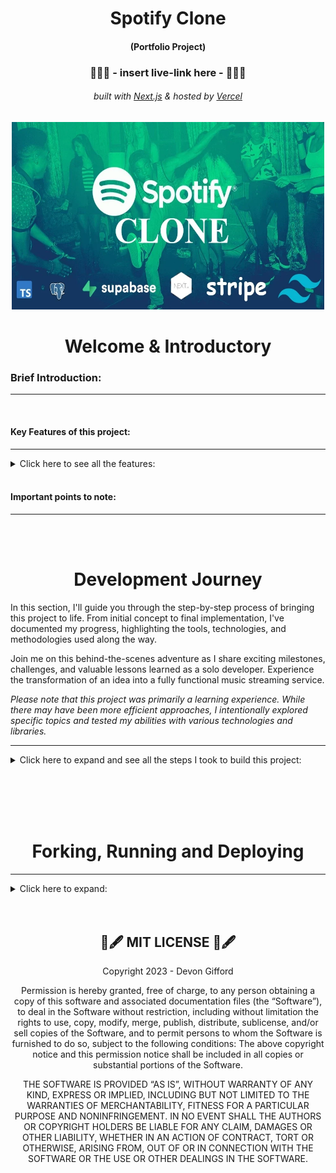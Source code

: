 <!-- Introduction Text -->
<div align="center">
    <h1>Spotify Clone</h1>
    <h4>(Portfolio Project)<h4>
    <h3> 🎯🎯🎯 - insert live-link here -  🎯🎯🎯 </h3>
        <h6>
            built with <a href="https://nextjs.org">Next.js</a> &
            hosted by <a href="https://vercel.com/">Vercel</a> 
        </h6>
</div>

<!-- Logo -->
<p align='center'>
    <img src="public/assets/.github/SpotifyClone.webp" alt="Demo" title="DemoImage" width="500" height="300">
</p>


<!-- Tech Used in this Project
<p align='center'>
    <a href="https://skillicons.dev">
        <img src="https://skillicons.dev/icons?i=ts,tailwind,nextjs,vercel,github,vscode" />
    </a>
</p>
<hr> -->


<!-- -------------------------------------------------------------------------- -->

<h1 align='center'> Welcome & Introductory </h1>

<!-- -------------------------------------------------------------------------- -->



### Brief Introduction:
<!-- -------------------------------------------------------------------------- -->
<hr/>

<!-- Welcome to my Ecommerce Project Repository, a portfolio project of mine!

This project serves as a personal learning experience, allowing me to test my abilities in seeing a project through from start to finish. Rather than replicating existing stores, the focus is on developing robust business logic and integrating various technologies.

My goal was to fully immerse myself in building an ecommerce application, exploring different topics and honing my implementation and integration skills. While efficiency could have been prioritized, the main objective was to gain comprehensive knowledge. -->
<br>



#### Key Features of this project:
<!-- -------------------------------------------------------------------------- -->
<hr>

<!-- Small container -->
<details>
<summary> Click here to see all the features: </summary>
<br/>


<div>
    <ul>
        <li> Song upload
        <li> Stripe integration
        <li> Tailwind design for sleek UI
        <li> Tailwind animations and transition effects
        <li> Full responsiveness for all devices
        <li> Credential authentication with Supabase
        <li> Github authentication integration
        <li> File and image upload using Supabase storage
        <li> Client form validation and handling using react-hook-form
        <li> Server error handling with react-toast
        <li> Play song audio
        <li> Favorites system
        <li> Playlists / Liked songs system
        <li> Advanced Player component
        <li> Stripe recurring payment integration
        <li> Using POST, GET, and DELETE routes in route handlers (app/api)
        <li> Fetch data with server React components by directly accessing the database (without api)
        <li> Handling relations between Server and Child components in a real-time environment
        <li> Cancelling Stripe subscriptions
    </ul> 
</div>

<!-- CLOSING DIV -->
</details>
<br/>


#### Important points to note:
<!-- -------------------------------------------------------------------------- -->
<hr>



<!-- <li> The project places less emphasis on creating visually stunning designs. Instead, it prioritizes building and refining business logic, implementing functionality, and exploring diverse technologies.
<br><br>
<li> The user interface and design maintain a minimalistic and functional approach, allowing a greater focus on learning and development.
<br><br>
<li> This project doesn't aim to create a real store with actual products. Instead, the focus is on building business logic and refining development skills, simulating real-world scenarios and mirroring professional work environments.
<br><br>
You can see all tickets created & closed here  :   <a href="https://github.com/DevonGifford/Ecommerce_Showcase/issues?q=is%3Aissue+is%3Aclosed">Closed Tickets ✅</a> -->

<br><br>



<!-- -------------------------------------------------------------------------- -->

<h1 align='center'> Development Journey</h1>

<!-- -------------------------------------------------------------------------- -->

In this section, I'll guide you through the step-by-step process of bringing this project to life. From initial concept to final implementation, I've documented my progress, highlighting the tools, technologies, and methodologies used along the way.

Join me on this behind-the-scenes adventure as I share exciting milestones, challenges, and valuable lessons learned as a solo developer. Experience the transformation of an idea into a fully functional music streaming service.

<em>Please note that this project was primarily a learning experience. While there may have been more efficient approaches, I intentionally explored specific topics and tested my abilities with various technologies and libraries.</em>
<br>
<hr>

<!-- -------------------------------------------------------------------------- -->
<!-- DEV JOURNEY CONTAINER OPEN -->
<details>
<summary>  Click here to expand and see all the steps I took to build this project: </summary>
<br/><br/>

<!-- -------------------------------------------------------------------------- -->




## 1. PROJECT SETUP & SCAFFOLDING
<!-- -------------------------------------------------------------------------- -->
<hr>

### 🔥💻 Developer Journal Entry - Project Setup 👷‍♂️

 I've been making great progress with the project setup, design, and code implementation. 🚀 <br>
 I set up Git like a pro and got Next.js fired up with all the necessary dependencies. 💪

I've been all about that <strong>mobile-first mindset</strong>, diving deep into the Spotify home page vibes to gather inspiration. 🎧 <br>
Identifying those key components and design elements to replicate has been a game-changer, keeping things smooth and steady. 🎯

<strong>Styling and design?</strong> <br>Already on another level! I've unleashed my creativity with tailwind-merge and reusable components. They're like secret weapons, making the code look sharp and clean, perfect to match Spotify's sleek aesthetics.🔥

<strong>One major lesson I've learned?</strong> <br>Mastering the art of server-side and client-side components. I've been blending them seamlessly, getting the best of both worlds. 🌐

Now that I've built this solid foundation, the Spotify clone project is ready to soar to new heights. 🚀 

That's a wrap on the initial phase of my developer journal for the Spotify clone project. Stay tuned for more exciting updates as I continue on this music streaming adventure. You don't want to miss it! ✌🔥
<em>🎵 EDM beats fades away into the distance...</em>

### For detailed overview of what I did ...


<!-- SECTION container open -->
<details>
<summary> Click here to expand: </summary>
<br>

### PROJECT SETUP
<hr/>

<details>
<summary> Click here to expand: </summary>
<br/><br/>


#### Git Repository Setup
- Created a new Git repository to track project changes.

#### Next.js Project Setup
- Set up a new Next.js project to build the Spotify clone.
- Initialized the project with necessary dependencies and scripts.

##### Boilerplate Code Removal
- Removed unnecessary boilerplate code generated by Next.js.

##### Troubleshooting Errors
- Troubleshooted and resolved errors related to missing modules:

    ```
    ❌Error:
    'next' is not recognized as an internal or external command

    🤔Cause:
    Next.js package is not installed globally or is not accessible from the current working directory.
    
    ✅SOLUTION:
    npm install next
    ```
  
    ```
    ❌Error: 
    Cannot find module 'autoprefixer'
    
    🤔Cause:  
    not accessible from the current working directory.

    ✅SOLUTION:
    npm install autoprefixer
    ```

    ```
    ❌Error: Cannot find module 'tailwindcss'

    🤔Cause:  
    dependency is not installed
    
    ✅SOLUTION:
    npm install tailwindcss
    
    Verify package is in package.json
    npm install autoprefixer --save

    ```

<!--  container closed -->
</details>
<br/>


### Project Design and Styling
<hr/>

<details>
<summary> Click here to expand: </summary>
<br/><br/>


#### Mobile-First Mindset
- Decided to develop the Spotify clone with a mobile-first approach to ensure optimal user experience across devices.

##### Spotify Home Page Analysis
- Analyzed the layout and design of the Spotify home page on both desktop and mobile views.
- Identified key components and visual elements to replicate in the clone.

##### Global CSS Setup
- Created a `globals.css` file to define global styles and replicate Spotify colors and fonts.

##### General Overlay Setup
- Updated the `layout.tsx` file to include a general overlay structure.
- Created a Sidebar component to be visible only on larger screens.
- Utilized the `tailwind-merge` library to achieve custom styling for the sidebar.
- Implemented the main content section with a dynamic sidebar and library component.

<!--  container closed -->
</details>
<br/>

### Code and Libraries
<hr/>

<details>
<summary> Click here to expand: </summary>
<br/><br/>


##### Technologies Used
- Utilized functional components for development.
- Leveraged `next/link` for client-side navigation.
- Employed `next/navigation` package for hooks like `usePathname` and `useRouter`.
- Utilized React library features such as `forwardRef` and `useMemo`.

##### Server and Client Components
- Implemented a mix of server-side and client-side components.
- Used `use client;` to differentiate between server and client rendering.

<!--  container closed -->
</details>
<br/><br/>


### Different Components created
<hr>
<!-- container open -->

<em>If you want a brief description of the different components I have created and what they do ... </em>

<details>
<summary> Click here to expand: </summary>
<br/><br/>

#### layout.tsx File

The `layout.tsx` file defines the root layout for the Spotify clone project. 
It imports the Google Fonts library (`next/font/google`) to set the font for the entire application. 
The `globals.css` file is also imported to apply global styles.

The `RootLayout` component is the main layout wrapper, which sets the document language to English (`en`). It applies the imported font class to the `body` element. The `Sidebar` component is rendered as a sidebar navigation container, and the `children` components are passed as its content.

This layout structure ensures consistent styling and provides a common structure for all pages in the Spotify clone project.

<br/>

#### page.tsx File

The `page.tsx` file represents the main page of the Spotify clone. It includes the `Header` component, which displays a welcome message and a list of recently liked songs. The file also contains a section for displaying the newest songs, which is currently commented out and not implemented.

<br/>

#### Sidebar Component

The `Sidebar` component renders the sidebar section of the Spotify clone, displaying navigation items and a library section. It provides easy navigation and access to the library for a seamless user experience.
<br/>

#### SidebarItem Component

The `SidebarItem` component represents an individual navigation item in the sidebar. It displays an icon and label, and provides a clickable link to navigate to a specific page. It also highlights the active item based on the current URL.
<br/>

#### Box Component

The `Box` component is a wrapper that provides a styled container for its children. It applies a background color, rounded corners, and adjusts its height to fit the content. Additional custom styling can be applied by providing a `className` prop.
<br/>

#### Button Component

The `Button` component renders a styled button element. It has various features such as customizable styles, support for different button types, and handling of disabled state. The button can be used for triggering actions or submitting forms.
<br/>

#### Header Component

The `Header` component represents the header section of the Spotify clone. It includes buttons for navigating back and forward, a home button, a search button, and login/sign-up buttons. The component adapts its rendering based on the screen size to provide a responsive user experience.
<br/>

#### ListItem Component

The `ListItem` component represents an individual item in the liked songs section of the Spotify clone. It displays an image, the name of the song, and a play button. Clicking on the component triggers a navigation to the specified `href`. The component also includes handling for user authentication in future updates.
<br/>

#### Library Component

The `Library` component represents the user's library in the Spotify clone. It displays a heading "Your Library" with a playlist icon. The component also includes a "plus" icon for adding new songs to the library. The list of songs will be dynamically rendered in the commented section that is currently not implemented.


<!--  container closed -->
</details>
<br/>




<!-- SECTION container closed -->
</details>
<br/><br/>
<!-- -------------------------------------------------------------------------- -->




## 2. SUPABASE & DATABASE SETUP & CREATING PROVIDERS
<hr>

### 🔥💻 Developer Journal Entry - Supabase & Database Setup 🚀

In this developer journal entry, I totally rocked the Supabase setup and nailed the configuration of the database for Stripe integration and song storage 🎵🔒. I am really impressed with how Supabase made the whole process user-friendly, what a difference good documentation does <em>(better than Firebase IMO 🤫)</em>. I got those public and private keys locked and loaded, ready for action 🔑.

But wait, there's more! I <strong>flexed my database skills</strong> by manually setting up the "liked_songs" and "songs" databases like a true database wizard ✨🎩. And of course, I had to add some extra 🔒RLS (Row-Level Security) policies to keep things secure and locked down. </br> To take it up another notch, I <strong>created buckets</strong> to store songs and images, and added rules and policies to ensure only the right types of files can enter the party 🎧📸. Security on point! 🛡️ <br/>
But hold up, there's a plot twist! I also <strong>whipped up some 🔥 types</strong> in the "types.ts" file using Supabase CLI. This brought a whole new level of type safety to the project, keeping everything solid and error-free 💪.

<strong>One major lesson I've learned?</strong> <br/> Hooks in Next.js! 🎣 I dived into the ocean of hooks and discovered their true potential. I unveiled the power of hooks by creating custom hooks like "useUser." These hooks opened up a world of possibilities and allowed me to harness the power of Supabase authentication and session management effortlessly. It was like wielding a magic wand in the realm of user-related data and authentication state! 🪄✨

I encapsulated user-related data and authentication state, granting the entire application access to the enchanting powers of the "useUser" hook. Brace yourself, Next.js, as I cast more custom hooks into this Spotify clone! 🪄🎣🎮🌟

In conclusion, this developer journal entry has taken us on a journey of Supabase setup, database magic, type sorcery, and provider mastery. We've built a rock-solid foundation for a secure and feature-packed application powered by Supabase. Apologies for all the fish/sea puns - power of custom hooks got me hooked. 🎣😅  

Stay tuned for the next thrilling chapter! 🚀🔒💪

### For detailed overview of what I did ...


<!-- -------------------------------------------------------------------------- -->
<!-- SECTION container open -->
<details>
<summary> Click here to expand: </summary>
<br>
<!-- -------------------------------------------------------------------------- -->

### Seting Up SuperBase and DataBase
<hr>
<!-- container open -->
<details>
<summary> Click here to expand: </summary>
<br>

#### created superbase account 
really impresse with this 
far more user friendly than firebase 

- got the public, private keys


#### setup database for stripe
- supabase has a greate feature to help you write a script to create the perfect database for stripe


#### setup database for songs
manually set up the database's for
- `liked_songs` 
- `songs`


#### created RLS policies for the databases

#### For the `song` database:
-  Enabled read access for all users
-  Enabled insert access for authenticated users only
  
```
CREATE POLICY "Enable insert for authenticated users only" ON "public"."songs"
AS PERMISSIVE FOR INSERT
TO authenticated

WITH CHECK (true)
```

#### For the `liked_songs` database:
- Enabled read access for all users

```
CREATE POLICY "Enable read access for all users" ON "public"."liked_songs"
AS PERMISSIVE FOR SELECT
TO public
USING (true)
```
- Enabled read access for all users
```
CREATE POLICY "policy_name"
ON public.liked_songs
FOR INSERT 
TO authenticated 
WITH CHECK (true);
```
- Enable delete for users based on user_id
```
CREATE POLICY "policy_name"
ON public.liked_songs
FOR DELETE USING (
  auth.uid() = user_id
);
```


#### created buckets to store songs & images
- creating rules to restrict to only certain type of files
- creating policies to protect the buckets


#### Creating types for SupaBase

[Generating types using Supabase CLI documentation](https://supabase.com/docs/guides/api/rest/generating-types)


```npm i supabase@">=1.8.1" --save-dev```

- generating a login key

- loggin in via CLI

- Then running the following to generate `types_db.ts` 

```
npx supabase gen types typescript --project-id INSERT_PROJ_ID_HERE --schema public > types_db.ts
```

This created a `typed_db.ts` file in the project and that will help alot with type saftey 



<!-- container closed -->
</details>
<br/><br/>




### Creating Providers for Auth & SupaBase
<hr>
<!-- container open -->
<details>
<summary> Click here to expand: </summary>
<br>

#### created Supabase Provider

-  created providers folder, this will come in handy later for variouse reasons
-  created `SupabaseProvider.tsx`

Documentation: 

[createClientComponentClient](https://supabase.com/docs/guides/auth/auth-helpers/nextjs)

```
configures Supabase Auth to store the user's session in a cookie, rather than localStorage. This makes it available across the client and server of the App Router - Client Components, Server Components, Server Actions, Route Handlers and Middleware. The session is automatically sent along with any requests to Supabase.
```

[SessionContextProvider](https://supabase.com/docs/guides/auth/auth-helpers/nextjs-pages)

```
This submodule provides convenience helpers for implementing user authentication in Next.js applications using the pages directory.
```

The SupabaseProvider.tsx component is responsible for setting up the Supabase client and providing it to the application. It uses the createClientComponentClient function from the @supabase/auth-helpers-nextjs package to create the Supabase client instance. The component wraps the application's children with the SessionContextProvider from the @supabase/auth-helpers-react package, passing the Supabase client as a prop. This allows the application to access the Supabase client and manage user authentication and session state throughout the application.

#### created types.tsx 

To assist with the useUser hooks I am going to create a type file, called `types.ts` in the root of the application 

The types.tsx file contains a collection of TypeScript interfaces that define the data structures used in the project. These interfaces represent various entities such as songs, products, prices, customers, user details, product with price, and subscriptions. They provide a structured way to define and work with these data types, making it easier to handle and manage data throughout the application. The file serves as a central location for defining and importing these interfaces, ensuring consistent and type-safe data usage across the project.

##### in the layout.tsx

Now we can wrap the `<Sidebar>` & `{children}` with the newly created `SupaBaseProvider`

This is how we give our application access to client-superbase


#### Created useUser Hook

- created hooks folder, I will have to create many hooks 
- created `useUser.tsx`

The `useUser.tsx` file contains a custom hook (`useUser`) and a context provider `MyUserContextProvider` for managing user-related data and authentication state.

The `MyUserContextProvider` component sets up the user context using the `createContext` function from React. 

It retrieves the user session, loading status, and Supabase client using the `useSessionContext` and `useSupaUser` hooks from the `@supabase/auth-helpers-react package`.
It also defines state variables for user details and subscription information.

The component uses `useEffect` to fetch the user details and subscription data from the Supabase database. It makes use of the Supabase client to perform the necessary queries and updates the corresponding state variables accordingly.

The useUser hook allows components to access the user context and retrieve the user-related data. It throws an error if used outside the `MyUserContextProvider` context.

Overall, these components provide a convenient way to manage user authentication and retrieve user details and subscription information in a Supabase-powered application.

#### Created userProvider

- created in the providers folder
- used this in the `layout.tsx` and wrapped around the `<Sidebar>` & `{children}`

The purpose of the `UserProvider` component is to provide the user context to its child components, allowing them to access user-related data and authentication state through the useUser hook.<br>
By using the `UserProvider` component in the application's component hierarchy (`layout.tsx`), the child components can benefit from the user context and utilize the user-related functionality provided by the useUser hook.

The UserProvider.tsx file exports a component called `UserProvider` that wraps the `MyUserContextProvider` from the useUser hook. It sets up the user context and provides it to the child components.<br>
The `UserProvider` component takes in a children prop, which represents the child components that will be wrapped within the user context. It renders the `MyUserContextProvider` component and passes the children prop as its children.

<!-- container closed -->
</details>
<br/><br/>

<!-- -------------------------------------------------------------------------- -->
<!-- SECTION container closed -->
</details>
<br/><br/>
<!-- -------------------------------------------------------------------------- -->



## 3. AUTHENTICATION MODAL & FUNCTIONALITY
<hr>

### 🔥💻 Developer Journal Entry - Authentication modal & Functionality 

In this epic developer journal entry, I unleashed a plethora of new features, taking this project to new heights of user delight! 🚀💥

First and foremost, I dropped a 🔥 <strong>authentication modal functionality bomb</strong>, empowering users to effortlessly log in, log out, create accounts, reset passwords, and even receive magical links for instant access.
This turbocharges the user experience and fortifies the app's security like a fortress! 🔒🏰
<br>
To supercharge the authentication process, I harnessed the power of Supabase and its stunning authentication UI, enabling users to sign in with a single click using their GitHub credentials! 
<br>
Talk about <strong>seamless user registration</strong> and <strong>rock-solid trustworthiness!</strong> ⚡💪

Not stopping there, I summoned the mystical powers of Radix UI components, infusing the Spotify clone with an otherworldly interface that's both visually <strong>stunning and effortlessly accessible</strong>. With Radix UI's flexible and modular components, I molded a design system that's as adaptable as a shape-shifting ninja, ready to conquer any design challenge that comes its way! 🐱‍👤✨

But wait, there's more! I harnessed the enchanting spells of the react-hot-toast library, conjuring up mesmerizing and customizable notifications. With these sublime toast notifications, I'm able to deliver important messages to users with style and grace, like a magical messenger from the digital realms! 🧙‍♂️🌟

In conclusion, these new features have transformed the Spotify clone into an absolute legend of an application! The authentication modal, Supabase integration, Radix UI components, and toast notifications have combined forces to create an unrivaled user experience that will leave users in awe and begging for an encore! 🎶🔥 

With these mystical enhancements, the Spotify clone is now primed to deliver an epic music streaming experience that will rock users' worlds like a legendary stadium concert! 🎸🔥

### For detailed overview of what I did ...

<!-- -------------------------------------------------------------------------- -->
<!-- SECTION container open -->
<details>
<summary> Click here to expand: </summary>
<br>
<!-- -------------------------------------------------------------------------- -->



### Goals accomplished:
<hr>
<!-- container open -->
<details>
<summary> Click here to expand: </summary>
<br>

During this development phase, I successfully implemented the following user authentication functionalities:

- Login and logout capabilities
- Account creation
- Password reset functionality
- Magic link sending feature

<!-- container closed -->
</details>
<br/><br/>

### Deatailed look at all the steps I took: 
<hr>
<!-- container open -->
<details>
<summary> Click here to expand: </summary>
<br>

#### 1.  Creating `ModalProvider` Skeleton

<!-- container open -->
<details>
<summary> Click here to expand: </summary>
<br>

    1.  using the `"use cilent;"`
    2.  using a useEffect trick so that we dont have rehydration issues in server components  
    3.  placing above `<Sidebar>` & `{children}` - selfclosing 

<!-- small section closed -->
</details>
<br/><br/>

#### 2.  Creating `Modal.tsx` component using Radix-ui Library 

<!-- container open -->
<details>
<summary> Click here to expand: </summary>
<br>
   
<strong>What is radix?</strong>

[Radix](https://www.radix-ui.com/)
>An open-source UI component library for building high-quality, accessible design systems and web apps.<br>Low-level UI component library with a focus on accessibility, customization and developer experience. You can use these components either as the base layer of your design system, or adopt them incrementally. <br>Each primitive can be installed individually so you can adopt them incrementally.

1.  created the skeleton

2.  In this project, specifcally the newly created `Modal.tsx` I will be using:

    ```npm install @radix-ui/react-dialog```
    and importing everything using 
    ```import * as Dialog from "@radix-ui/react-dialog"```

3.  I defined the interface for the ModalProps, specifying the prop types required for the Modal component.

4.  I created the Modal functional component, accepting the props passed to it

5.  Inside the component, I wrapped the content with the `Dialog.Root` component, providing the open and onOpenChange props to control the visibility of the modal.

6.  Within the `Dialog.Root`, I used `Dialog.Portal` to render the modal content as a sibling of the root of the React tree, ensuring it overlayed the other elements.

7.  I structured the modal content using `Dialog.Content`,` Dialog.Title`, `Dialog.Description`, and any additional child components passed to the Modal component.

8.  I added the close button using `Dialog.Close` and a button element, providing the necessary styles and an aria-label for accessibility

9. Obviously in the `ModalProvider` I am using some dummy information 
    ```
    <Modal
      title="Test Modal"    
      description='Test Description'
      isOpen
      onChange={() => {}}
    >
        This is where the children will be rendered
    </Modal>
    ```

<!-- small section closed -->
</details>
<br/><br/>

#### 3.  Creating new `useAuthModal.ts` hook with Zustand library 

<!-- container open -->
<details>
<summary> Click here to expand: </summary>
<br>

<strong>What is zustand?</strong>

[Zustand](https://docs.pmnd.rs/zustand/getting-started/introduction)
>A small, fast, and scalable bearbones state management solution. Zustand has a comfy API based on hooks. It isn't boilerplatey or opinionated, but has enough convention to be explicit and flux-like.<br><br>Zustand is perfect for this little project, obviously the real spotfiy uses Redux however I have already spent a fair amount of time using redux and would like to learn about this super light weight state management tool. <br><br>  Beyond that reason Zustand is great for; Simplicity and Ease of Use, Performance & Bundle size, Simpler to setup and configure.

leveraged Zustand to create a custom store for managing the state of the AuthModal component. The store effectively handled the modal's visibility and provided functions to control its opening and closing. By exporting the `useAuthModal` hook, other components could effortlessly tap into the store's state and actions.

1.  I imported the create function from the zustand library. This allowed me to create a custom store with state and actions.
```
npm i zustand
```

1.  Created the `interface AuthModalStore` to shape the state of the store. It included a boolean property isOpen to track the visibility of the modal and two functions `onOpen` and `onClose` to control its opening and closing.

2.  I used the `create` function to create the `useAuthModal` hook. 
Within the callback function passed to create, I defined the initial state and actions for the store. 
Set the initial value of isOpen to false and implemented the onOpen and onClose functions to update the state accordingly.

3.  Lastly, I exported the `useAuthModal` hook, allowing other components to import and utilize it to access the state and actions defined in the store.

4.  Finally updated the `ModalProvider`, where I was using dummy data and replaced it with this new `useAuthModal`

5.  Now that the skeleton is complete, we can add some actual funcitonality, first I installed the relvant packages to link to my supabase 
    1. ```npm i @supabase/auth-ui-react```
    2. ```npm i @supabase/auth-ui-shared```

6.  Following the [supabase documentation](https://supabase.com/docs) I created some constants:

    ```
    const router = useRouter();
    const { session } = useSessionContext();
    const supabaseClient = useSupabaseClient();
    ```ts
    - obviously have the relevant imports for functionality 
    - now I can create the supabase `<auth>`

7. Created and styled the supabase auth
   - imported the relevant requirements
    ```ts
    import { Auth } from "@supabase/auth-ui-react";
    import { ThemeSupa } from "@supabase/auth-ui-shared";
    ```
    - in my render I added the `<Auth>` with some styling
    ```ts
    <Auth
    supabaseClient={supabaseClient}
    providers={['github']}
    magicLink={true}
    appearance={{
    theme: ThemeSupa,
    variables: {
        default: {
        colors: {
            brand: '#404040',
            brandAccent: '#22c55e'
        }
        }
    }
    }}
    theme="dark"
/>
    ```

8.  Importing the `AuthModal` file and 
    -  imported the const and deconstructed the `onClose` & `onOpen`
    -  also added the `onChange` function, as a skeleton for now...
    ```ts
    const {onClose, isOpen} =  useAuthModal();
    const onChange = (open: boolean) => {
        if (!open) {
            onClose();
        }
    }
    ```
    - updated the `<Auth>` to use the above...


9.  Adding functionality to the `header` componenet, to open the log-in and sign-up pages
    -  importing the relavant files
    ```ts
    const authModal = useAuthModal();
    ```
    - updating the buttons onClick to open ie -> `onClick={authModal.onOpen}`
    
10.  Adding a useEffect ot the `AuthModal` to handle the closing of the Modal once the user successfully signs-in or signs-up 
    ```ts
      useEffect(() => {
        if (session) {
        router.refresh();
        onClose();
        }
    }, [session, router, onClose]);
    ```
    - TESTING THE SIGN UP AND IT WORKS (email and password)

<!-- small section closed -->
</details>
<br/><br/>


#### 4.  Setting up GitHub Authentication - quick sign in 

<!-- container open -->
<details>
<summary> Click here to expand: </summary>
<br>

1.  Setting up GitHub OAuth 
    1.  in profile -> settings -> developer settings -> OAuth
    2.  adding localhost
    3.  getting the public and secret key
    4.  REMEMBER TO ADD LIVE SITE HERE FUTURE DEVON
   
2. Linking the GitHub OAuth to our SupaBase
   1. in profile -> settings -> authentication -> profiles ...
   2. add the public and secret key

3. Testing and it works 😁

Please future Devon don't forget to add the livesite URL to our github OAUTH 😜

<!-- small section closed -->
</details>
<br/><br/>


#### 5.  Updating header to render differently depending on sign-in status   

<!-- container open -->
<details>
<summary> Click here to expand: </summary>
<br>

1.  Updating the header with the following constants and relevant imports 
    ```ts
    const supabaseClient = useSupabaseClient();
    const { user } = useUser();
    ```

2.  Creating a handler for the Logout 
    ```ts
    const handleLogout = async () => {
    const { error } = await supabaseCllient.auth.signOut();
    //TODO: Reset any playing songs - once user signs out - songs should stop playing
    router.refresh();

    if (error) {
        console.log(error);
        
    }
    ```

3.  Updating the render to use a ternary to render according to `user`
    1.  created buttons and styled them, to render if the user is logged-in

4.  Testing and it works !

<!-- small section closed -->
</details>
<br/><br/>


#### 6.  Creating Beautiful notifcations with Hot Toast

<!-- container open -->
<details>
<summary> Click here to expand: </summary>
<br>

<strong>What is Hot-Toast?</strong>

[HOT-TOAST](https://react-hot-toast.com/docs)
>A library that provides a simple and customizable toast notification system for React applications. It allows developers to display temporary messages or notifications to users in a visually appealing and non-intrusive manner.<br/><br/> Some benefits of using react-hot-toast include its lightweight size, ease of use, and the ability to customize the appearance and behavior of the toast notifications. <br/><br/>It also provides convenient features like stacking multiple toasts, controlling their duration, and handling various types of notifications, making it a powerful tool for enhancing the user experience in React applications.


1. First I created the `ToasterProvider.tsx`:
   1. I imported the necessary dependencies, including the Toaster component from the react-hot-toast library.

   2. Inside the component, I defined the ToasterProvider function.
   
   3. Within the function, I returned the Toaster component and passed the toastOptions prop to customize the appearance of the toast messages.
   
   4. The toastOptions prop allowed me to set the background color to #333 and the text color to #fff.
   
   5. Finally, I exported the ToasterProvider component so that it can be used throughout the application to provide toast notifications with the defined styling.

2. Adding the `<ToasterProvider />` to the `layout.tsx`
   
3. Back in the `Header`  component 
   ```ts
   import { toast } from "react-hot-toast";
   ```
   -  In the logout handler amending the error message to use toats instead 
    ```ts
    toast.error(error.message);
    ```
<!-- small section closed -->
</details>
<br/><br/>



<!-- container closed -->
</details>
<br/><br/>

### Libraries added  
<hr>
<!-- container open -->
<details>
<summary> Click here to expand: </summary>
<br>

<strong>What is Hot-Toast?</strong>

[HOT-TOAST](https://react-hot-toast.com/docs)
>A library that provides a simple and customizable toast notification system for React applications. It allows developers to display temporary messages or notifications to users in a visually appealing and non-intrusive manner.<br/><br/> Some benefits of using react-hot-toast include its lightweight size, ease of use, and the ability to customize the appearance and behavior of the toast notifications. <br/><br/>It also provides convenient features like stacking multiple toasts, controlling their duration, and handling various types of notifications, making it a powerful tool for enhancing the user experience in React applications.

<br/><br/>

<strong>What is zustand?</strong>

[Zustand](https://docs.pmnd.rs/zustand/getting-started/introduction)
>A small, fast, and scalable bearbones state management solution. Zustand has a comfy API based on hooks. It isn't boilerplatey or opinionated, but has enough convention to be explicit and flux-like.<br><br>Zustand is perfect for this little project, obviously the real spotfiy uses Redux however I have already spent a fair amount of time using redux and would like to learn about this super light weight state management tool. <br><br>  Beyond that reason Zustand is great for; Simplicity and Ease of Use, Performance & Bundle size, Simpler to setup and configure.

<br/><br/>

<strong>What is radix?</strong>

[Radix](https://www.radix-ui.com/)
>An open-source UI component library for building high-quality, accessible design systems and web apps.<br>Low-level UI component library with a focus on accessibility, customization and developer experience. You can use these components either as the base layer of your design system, or adopt them incrementally. <br>Each primitive can be installed individually so you can adopt them incrementally.



<!-- container closed -->
</details>
<br/><br/>



<!-- -------------------------------------------------------------------------- -->
<!-- SECTION container closed -->
</details>
<br/><br/>
<!-- -------------------------------------------------------------------------- -->

## 4. UPLOAD MODAL & FUNCTIONALITY
<hr>

### 🔥💻 Developer Journal Entry - Upload modal & Functionality

I accomplished some essential goals that took this project to the next level! 💥

First, I created a mind-blowing modal for uploading songs to Supabase storage and syncing it with our database. 🎵 This feature delivers an out-of-this-world user experience, providing a slick and intuitive way for users to share their musical creations and elevate our app's vibe. 🎶📤

To <strong>safeguard the precious data</strong>, I implemented 🔒 authentication checks that are tighter than a drumbeat. Only the chosen ones with valid credentials can access the upload functionality, ensuring top-notch data security and keeping those sneaky trolls out! 🙅‍♂️🔐
<br>
With the power of the rad react-hook-form library, I transformed the mundane task of form handling into a hyper-efficient process. 💪✨ Our users now enjoy seamless form validation and submission, creating a <strong>smooth and error-free experience</strong>. No more facepalms! 🙌🎯

The feedback game is looking great with those sizzling-hot toast notifications. 🍞🔥 Users get <strong>instant visual cues</strong> on their actions, it's all about providing that smooth flow and keeping everyone in sync! 📢💃
<br>
And let's not forget the <strong>eye-catching aesthetics!</strong> 😎🎨 By harnessing the magic of Tailwind CSS classes with the help of tailwind-merge, I styled and customized our Input component like a true design maestro. 🎨✨🎛️

This journey pushed my skills to new heights, honing my problem-solving prowess and deepening my understanding of database management on the front-end.  I'm stoked about the progress made and excited to continue...🚀💪



### For detailed overview of what I did ...

<!-- -------------------------------------------------------------------------- -->
<!-- SECTION container open -->
<details>
<summary> Click here to expand: </summary>
<br>
<!-- -------------------------------------------------------------------------- -->



### Goals Accomplished 
<hr>
<!-- container open -->
<details>
<summary> Click here to expand: </summary>
<br>

1. <strong>Created a modal for uploading songs to Supabase storage and creating a new record in the database.</strong>
   - Enhanced user experience by providing a convenient and intuitive way to upload songs, enriching the application's content and functionality.
<br/><br/>
2. <strong>Protected the upload modal on the frontend by checking authentication before granting permission to upload.</strong>
   - Ensured that only authenticated users could access the upload functionality, maintaining data security and preventing unauthorized use of the feature.
<br/><br/>
3. <strong>Implemented form handling, validation, and submission using react-hook-form.
   - Streamlined the form management</strong> process, enhanced data validation, and provided a smoother and more interactive user experience when submitting song details.
<br/><br/>
4. <strong>Integrated toast notifications using react-hot-toast for displaying success and error messages.</strong>
   - Improved user feedback by visually notifying users about the outcome of form submissions, enhancing the overall user experience and providing a clear understanding of the upload process.
<br/><br/>
5. <strong>Utilized Tailwind CSS classes with the help of tailwind-merge to style and customize the Input component.</strong>
   - Enabled consistent and visually appealing styling of input elements, enhancing the overall aesthetics and user interface of the application.

<!-- container closed -->
</details>
<br/><br/>




### Deatailed look at all the steps I took:
<hr>
<!-- container open -->
<details>
<summary> Click here to expand: </summary>
<br>




####  updating the  `library.tsx`
<hr>
<!-- step open -->
<details>
<summary> Click here to expand: </summary>
<br>
```ts
import useAuthModal from "@/hooks/useAuthModal";
import { useUser } from "@/hooks/useUser";
```

create const for the new imports


creading onclick handler 
    -  if user not signed in - open the sign-in page



<!-- step closed -->
</details>
<br/><br/>

#### created `@/hooks/useUploadModal.ts`
<hr>

<!-- step open -->
<details>
<summary> Click here to expand: </summary>
<br>

 - I imported the create function from the zustand library to create a custom store for managing the state of the UploadModal component.

 - I defined the UploadModalStore interface to shape the state of the store, including a boolean property isOpen to track the visibility of the modal, and two functions onOpen and onClose to control its opening and closing.

 - I used the create function to create the useUploadModal hook. Within the callback function passed to create, I defined the initial state and actions for the store. I set the initial value of isOpen to false and implemented the onOpen and onClose functions to update the state accordingly.

 - Finally, I exported the useUploadModal hook, allowing other components to import and utilize it to access the state and actions defined in the store.

Followed by importing and defining this new hook in the library.tsx
```ts
const uploadModal = useUploadModal();
```

adding a return to the onclick handler 
```ts
return uploadModal.onOpen();
```

<!-- step closed -->
</details>
<br/><br/>


#### created `UploadModal.tsx` the components 
<hr>

<!-- step open -->
<details>
<summary> Click here to expand: </summary>
<br>

>responsible for rendering a modal with a form for uploading a song. It leverages the useUploadModal hook to control the modal's visibility and integrates with the react-hook-form library for form management and validation.

- using dummy info for development and skeleton ...

- adding this new `UploadModal` to the `ModalProvider`

    1. I imported the necessary dependencies, including the useState hook from React and the useForm and SubmitHandler types from the react-hook-form library. I also imported the useUploadModal hook that I created earlier.

    2. Inside the UploadModal component, I initialized the isLoading state variable using the useState hook to track the loading state of the form.

    3. I used the useUploadModal hook to access the uploadModal object, which contains the state and actions for controlling the visibility of the modal.

    4. I set up the form using the useForm hook, providing the defaultValues for the form fields.

    5. I defined the onChange function, which is triggered when the modal is closed. It resets the form using the reset function from react-hook-form and calls the onClose action from the uploadModal object to close the modal.

    6. I defined the onSubmit function, which is triggered when the form is submitted. Inside this function, I can implement the logic to upload the form data to Supabase or perform any other necessary actions.

    7. I returned the JSX code, wrapping the form inside the Modal component. I passed the necessary props, such as the title, description, isOpen state, and the onChange function.

    8. Inside the form, I added form fields using the Input component (assuming it is imported) and registered them with the register function from react-hook-form. I also added any necessary validation rules.



##### to set up the form 
<hr>

installing packages: 
```shell
npm i react-hook-form
npm i uniqid
npm install -D @types/uniqid
```

created:
```ts
    const {
        register,
        handleSubmit,
        reset,
      } = useForm<FieldValues>({
        defaultValues: {
          author: '',
          title: '',
          song: null,
          image: null,
        }
      });
```

-  now can use the `reset()` in the onChange handler too

<!-- step closed -->
</details>
<br/><br/>

#### created the `Input.tsx` file
<hr>

<!-- step open -->
<details>
<summary> Click here to expand: </summary>
<br>

>a reusable input element that applies styling based on Tailwind CSS classes. It accepts various props to configure the input's type, disabled state, and other HTML attributes. The forwardRef function allows the component to work seamlessly with React's ref system, enabling proper interaction with the underlying input element.


 1. I imported the necessary dependencies, including the forwardRef function from React, and the twMerge utility function from the tailwind-merge library.

 2. I defined the InputProps interface, which extends the React.InputHTMLAttributes<HTMLInputElement> interface to inherit the props of the HTML input element.

 3. I created the Input component using the forwardRef function. This allows the component to receive a ref as a prop and forward it to the underlying input element.

 4. Inside the Input component, I deconstructed the props to extract the className, type, and disabled props. I also included the spread operator ...props to pass any additional props to the input element.

 5. I returned the JSX code, rendering the input element. I set the type attribute to the provided type prop value and applied the CSS classes using the twMerge utility function. The CSS classes define the styling for the input element, including its width, background color, border, padding, and text appearance. Additionally, I included conditional classes based on the disabled prop value to adjust the styling for disabled inputs.

 6. I set the disabled attribute of the input element to the provided disabled prop value, and passed the ref to the input element using the ref prop.

 7. I added the displayName property to the Input component, which sets the display name for the component in React DevTools.

 8. I exported the Input component as the default export of the module, making it available for use in other components.


<!-- step closed -->
</details>
<br/><br/>

#### Updating the `UploadModal.tsx`
<hr>

<!-- step open -->
<details>
<summary> Click here to expand: </summary>
<br>

##### 1.  Importing the required dependencies and custom hooks:

- Imported useState from "react" for managing loading state.
- Imported useForm and SubmitHandler from "react-hook-form" for form handling.
- Imported custom hooks useUploadModal from "@/hooks/useUploadModal".
- Imported other necessary components like Modal, Input, and Button.

##### 2.  Defining and initializing variables and hooks:

- Declared isLoading state variable using useState to track loading state.
- Initialized uploadModal using the useUploadModal hook.
- Extracted supabaseClient and user using useSupabaseClient and useUser custom hooks respectively.
- Set up form handling using useForm, including defining default form values and registering form fields.

##### 3.  Implementing event handlers:

- Defined the onChange function to handle the modal's open/close state change.
- Reset the form and close the modal when it is closed.

##### 4. Implementing form submission:

- Defined the onSubmit function as an async function to handle form submission.
- Extracted the image and song files from the form values.
- Uploaded the image and song files to the respective Supabase storage buckets using supabaseClient.storage.upload.
- Handled errors during file upload.
- Inserted a new record into the "songs" table in the database using supabaseClient.from("songs").insert.
- Handled any errors during the database insertion.
- Refreshed the router, reset the form, closed the modal, and displayed success or error toasts based on the outcome.

##### 5.  Rendering the component:

- Rendered the Modal component with appropriate props for title, description, open state, and onChange event.
- Wrapped the form inside the Modal component.
- Rendered Input components for song title, artist name, and file selection.
- Rendered a Button component for submitting the form.
- Disabled the form elements and button based on the loading state.


<!-- step closed -->
</details>
<br/><br/>



<!-- container closed -->
</details>
<br/><br/>






### Libraries added
<hr>
<!-- container open -->
<details>
<summary> Click here to expand: </summary>
<br>

##### react-hook-form:

[Documentation](https://react-hook-form.com/)

Purpose: A library for managing forms in React.
Contribution: It provides form validation, input tracking, and submission handling, making it easier to manage and validate form data in the UploadModal component.

##### uniqid:

[Documentation](https://www.npmjs.com/package/uniqid)

Purpose: A library for generating unique IDs.
Contribution: It generates unique IDs that can be used to ensure unique file names when uploading images and songs to Supabase storage, preventing conflicts and ensuring data integrity.
@supabase/auth-helpers-react:

Purpose: A library for authentication and authorization with Supabase.
Contribution: It provides a simplified way to authenticate users, retrieve user information, and manage user sessions, which is essential for securing the UploadModal component and interacting with Supabase services.



<!-- container closed -->
</details>
<br/><br/>



<!-- -------------------------------------------------------------------------- -->
<!-- SECTION container closed -->
</details>
<br/><br/>
<!-- -------------------------------------------------------------------------- -->











## 5. FETCH SONGS, MIDDLEWARE, USER LIBRARY, SEARCH, LIKE FUNCTIONALITY
<hr>

### 🔥💻 Developer Journal Entry - Big Entry, Lot's of work

A <strong>rather big update</strong>, I tackled plenty big tasks this round. 💪 <br>  I started by slaying the challenge of fetching songs from a 🚀 database, complete with all the associated data and sick album art. It required me to harness the power of actions, components, and hooks to unleash the true potential of song data rendering. 🎵 I also dropped a bomb on caching, by thwarting the wicked intentions of that sneaky layout.tsx file.

<strong>One major lesson learned?</strong> <br> 
The development and implementation of a debounce action. By wielding the mighty useDebounce hook, I unleashed the ability to delay the execution of search queries, vanquishing excessive API requests and elevating the performance of the search feature to god-tier levels. A 🌩️ lightning strike of optimization that boosted user interactions and harnessed the might of data retrieval efficiency & a valuable learning experience 💯

But wait, there's more! I also delved into the arcane <strong>arts of preventing pages from being cached 🧠</strong>. <br>
In this critical mission, I wielded the sacred knowledge of setting the revalidate property to 0 in the sacred scrolls of layout.ts, thus ensuring that the page always served the freshest data from the server, delivering users an unparalleled experience of up-to-the-minute information. It shielded us from the potential perils of caching, safeguarding a flawless user journey. 🛡️

Next up, I <strong>crafted a middleware like a master blacksmith</strong>, forging an impenetrable fortress of authentication and session management using Supabase. This wizardry enabled both noble non-authenticated users and esteemed adventurers to access different parts of the application, while keeping the treasured routes protected and performing righteous authentication checks. 🛡️🔒

To enhance the user experience to mythical proportions, I <strong>summoned the user's personal library</strong>. This mystical feature showcased the user's very own collection of uploaded songs in the 🔮 sidebar. With a flick of my code sword, I summoned the powers of actions to fetch songs by the user's ID and commanded the song list to gracefully manifest in the sidebar component. 🎶✨

But lo and behold, the journey wasn't complete without unearthing the <strong>ancient art of searching songs</strong> by their sacred titles. I conjured powerful actions to fetch songs by title, crafted a search input component with debouncing sorcery, and summoned a search results component to reveal the secrets of the realm. Users could now embark on a quest of discovery, finding their desired tunes with the swipe of a finger. 🔍🔮

Finally, I bestowed upon the users the power to like/favorite songs, granting them a taste of divinity. I forged the legendary LikeButton component, which communed with the Supabase gods to perform daring database operations. To further elevate the experience, I crafted a <strong>dedicated page to display the user's favored hymns</strong>, enchanting their senses with the mesmerizing LikedContent component.

In summary, these awe-inspiring enhancements have leveled up the application's functionality to stratospheric heights, empowering users to embark on an unforgettable musical journey. The application now stands as a testament to cutting-edge technology, delivering a personalized and immersive experience that will leave users spellbound. 🚀🎧✨
<br>🌬️✨<br> A puff of smoke and the wizardly developer has disappeared... <br/> *until next time*, echoes seemingly out of nowhere 👀

 
### For detailed overview of what I did ...

<!-- -------------------------------------------------------------------------- -->
<!-- ENTIRE container open -->
<details>
<summary> Click here to expand: </summary>
<br>
<!-- -------------------------------------------------------------------------- -->

### <strong>`Steps to Fetch all Song's (with associated data and images)`</strong>
<hr>
<!-- -------------------------------------------------------------------------- -->
<!-- SECTION container open -->
<details>
<summary> Click here to expand: </summary>
<br>
<!-- -------------------------------------------------------------------------- -->

>Firstly I should note that I have already added some songs to the database along with corresponding images


#### Prevent `layout.tsx` from ever being cached 

<hr>
<!-- container open -->
<details>
<summary> Click here to expand: </summary>
<br>

```ts
export const revalidate = 0;
```

<!-- container closed -->
</details>
<br/><br/>


#### Create action that will load songs in server component

<hr>
<!-- container open -->
<details>
<summary> Click here to expand: </summary>
<br>

-  creating action folder with `actions.ts`

1. Created a new file called `actions.ts` in the `actions` folder to handle fetching songs from Supabase.

2. Implemented an asynchronous function named `getSongs` that returns a `Promise` of an array of `Song` objects. This function uses the `createServerComponentClient` function from `@supabase/auth-helpers-nextjs` and `cookies` from `next/headers` to create a Supabase client instance with proper authentication.

3. Executed a query inside the `getSongs` function to retrieve all songs from the `songs` table in Supabase. The query used the `from` and `select` methods to specify the table and retrieve all columns, and the `order` method to sort the songs based on the `created_at` column in descending order.

4. Exported the `getSongs` function as the default export of the module, allowing other parts of the application to fetch songs from Supabase.


Finally added this action to the home `layout.tsx` page, as well as made it asynchronous
```ts
export default async function Home() {
  
  const songs = await getSongs();
```

and then render it on the page
```ts
<PageContent songs={songs} />
```

<!-- container closed -->
</details>
<br/><br/>

#### Creating `PageContent.tsx` Component 
<hr>
<!-- container open -->
<details>
<summary> Click here to expand: </summary>
<br>

- creating a component file in the (site folder)
- creating file 

1. Defined the `PageContent` component as a functional component that receives `songs` as a prop. Imported the `Song` type from `@/types` to ensure type safety.

2. Implemented conditional rendering logic inside the component. Checked if the `songs` list is empty, and if so, displayed a message indicating that no songs are available.

3. Rendered the `songs` list using the `map` function. 
- Created a `SongItem` component for each item in the `songs` array, 
- passing the necessary props such as `onClick` and `data`.

4. Styled the component using a CSS grid with responsive column counts to ensure optimal display across different screen sizes.

5. Exported the `PageContent` component as the default export of the module, making it available for use in other parts of the application.

<!-- container closed -->
</details>
<br/><br/>

#### Creating a `SongItem.tsx` Component 
<hr>
<!-- container open -->
<details>
<summary> Click here to expand: </summary>
<br>

- creating in the normal component folder 
- shaping out the skeleton 
- realised I will need to create a hook to load the image first....

<!-- container closed -->
</details>
<br/><br/>

#### Creating `useLoadImage.tsx` hook 
<hr>
<!-- container open -->
<details>
<summary> Click here to expand: </summary>
<br>

1.  Defined the `useLoadImage` custom hook, which takes a `song` object as a parameter. Inside the hook, accessed the Supabase client using the `useSupabaseClient` hook.

2. Implemented logic to check if the `song` object exists. If not, returned `null`.

3. Used the Supabase client to fetch the public URL of the image associated with the `song` from the `images` storage bucket.

4. Returned the public URL of the image from the custom hook.

5. Exported the `useLoadImage` custom hook as the default export of the module, making it available for use in other parts of the application.

<!-- container closed -->
</details>
<br/><br/>

#### Finishing `SongItem.tsx` Component

<hr>
<!-- container open -->
<details>
<summary> Click here to expand: </summary>
<br>

1. Created the `SongItem.tsx` file to define the `SongItem` component responsible for rendering a single song item.

2. Implemented the `useLoadImage` hook to retrieve the image path for the song and assigned it to the `imagePath` variable.

3. Rendered a container div with appropriate CSS classes to display the song item. Within the container, rendered the image, song title, and author using the retrieved data.

4. Exported the `SongItem` component as the default export of the module, making it available for use in other parts of the application.

<!-- container closed -->
</details>
<br/><br/>

#### Dealing with an issue

<hr>
<!-- container open -->
<details>
<summary> Click here to expand: </summary>
<br>


<strong>ERROR</strong>

```error
Unhandled Runtime Error
Error: Invalid src prop (https://hlslioxuhjspkegliloe.supabase.co/storage/v1/object/public/images/image-Blasphemy-ljuq068r) on `next/image`, hostname "hlslioxuhjspkegliloe.supabase.co" is not configured under images in your `next.config.js`
See more info: https://nextjs.org/docs/messages/next-image-unconfigured-host
```

<br>

<strong>REASON</strong>

One of the pages that leverages the next/image component, passed a src value that uses a hostname in the URL that isn't defined in the images.remotePatterns in next.config.js.

<br>

<strong>SOLUTION</strong>

>Add my supabase domain to the images config in next.config.js:

In the next.config.js, have to add the domainn to my supabase following:

```js
const nextConfig = {
    images : {
        domains: [
            "hlslioxuhjspkegliloe.supabase.co"
        ]
    }
}
```

<!-- container closed -->
</details>
<br/><br/>

#### Creating a reusable `PlayButton` Component 
<hr>
<!-- container open -->
<details>
<summary> Click here to expand: </summary>
<br>

1. Created the `PlayButton.tsx` file to define the `PlayButton` component responsible for rendering a play button.

2. Imported the `FaPlay` icon from the `react-icons/fa` library to use as the play button icon.

3. Implemented the `PlayButton` component, rendering a button element with appropriate CSS classes to display the play button.

4. Exported the `PlayButton` component as the default export of the module, making it available for use in other components.


<!-- container closed -->
</details>
<br/><br/>


<!-- -------------------------------------------------------------------------- -->
<!-- SECTION container closed -->
</details>
<br/><br/>
<!-- -------------------------------------------------------------------------- -->



### <strong>`Steps to create the Middleware`</strong> 
<hr>
<!-- -------------------------------------------------------------------------- -->
<!-- SECTION container open -->
<details>
<summary> Click here to expand: </summary>
<br>
<!-- -------------------------------------------------------------------------- -->

>I want to create a middleware to handling authentication and session management using Supabase in this project<br> In other words handle authentication-related tasks, such as; <br>- retrieving the user session,<br>-  checking if a user is authenticated,<br>-  and managing user sessions with Supabase.<br><br> In laymans terms, this will help non-authenticated users see the songs etc. <br><br>Therefore protect routes and perform server-side authentication and authorization checks. <br> When a request is made to the server, this middleware function is executed to handle authentication-related tasks.
#### `middleware.ts` File
1. Created the folder and `middleware.ts` file in the root folder of the project.

2. Imported the `createMiddlewareClient` function from the `@supabase/auth-helpers-nextjs` library to create a Supabase middleware client.

3. Imported the `NextRequest` and `NextResponse` types from the `next/server` module for handling requests and responses in Next.js.

4. Defined an `async` function named `middleware` with a `req` parameter representing the incoming request.

5. Created a `res` variable using `NextResponse.next()` to initialize the response object.

6. Created a `supabase` variable by calling `createMiddlewareClient` and passing the `req` and `res` objects to set up the Supabase middleware client.

7. Used `await supabase.auth.getSession()` to retrieve the user session using the Supabase middleware client.

8. Returned the `res` object from the middleware function.

<!-- -------------------------------------------------------------------------- -->
<!-- SECTION container closed -->
</details>
<br/><br/>
<!-- -------------------------------------------------------------------------- -->

### <strong>`Steps to create the Users Library`</strong> 
<hr>
<!-- -------------------------------------------------------------------------- -->
<!-- SECTION container open -->
<details>
<summary> Click here to expand: </summary>
<br>
<!-- -------------------------------------------------------------------------- -->

> When a user uploads a song I want this song to show up in the sidebar, so they can see all their songs they have uplaoded

<br>

##### Create action that will `getSongsByUserId`
<hr>
<!-- container open -->
<details>
<summary> Click here to expand: </summary>
<br>

> retrieves songs from the Supabase database based on the current user's ID. This allows you to fetch and display the songs uploaded by a specific user in your application.

Import the necessary dependencies and types:
```tsx
import { createServerComponentClient } from "@supabase/auth-helpers-nextjs";
import { cookies } from "next/headers";
import { Song } from "@/types";
```

1. Get the user session data
-  Use the `supabase.auth.getSession()` function to retrieve the user session data.
-  Destructure the `data` and `error` properties from the result.

2. Handle any session errors
-  Check if there is an error (`sessionError`) in the session data.
-  If an error exists, log the error message and return an empty array.

3. Query the database to get the songs for the user
-  Use the `supabase.from('songs').select('*')` syntax to query the database for the songs.
-  Apply a filter using the `eq` method to retrieve songs that match the user's `user_id`.
-  Order the songs by their upload time in descending order using the `order` method.

4. Handle any query errors
-  Check if there is an error (`error`) in the query result.
-  If an error exists, log the error message.

5. Return the fetched data or an empty array
-  Return the fetched data (`data`) as an array, or an empty array if no data is available.

<!-- container closed -->
</details>
<br/><br/>

##### Adding the `getSongsByUserId` function to the `layout.tsx`
<hr>
<!-- container open -->
<details>
<summary> Click here to expand: </summary>
<br>

-  turn the function into an asynchronous function 
-  create a constant that will call and await the songs list
```tsx
const userSongs = await getSongsByUserId();
```
-  I dont want this to ever be cached either, so adding :
```tsx
export const revalidate = 0;
```
-  Passing the `userSongs` to the `<SideBar>` component 
  
<strong>Inside the `SideBar` component: </strong>

-  accept the songs as props
-  update the interface using the @types 
-  pass into the render into the library component 


<strong>Inside the `library` component: </strong>

- adding an interface for the component 
- passing the songs into the component 
- testing the rendering of the song list:
```tsx
// List of Songs will go here

{songs.map((item) => (
    <div>{item.title}</div>
))}
```

> I know this is using a bit of prop drilling but I am going to justify it 
> This is only going down two levels, its really a small application 
> And I am using server components
> Therfore this saves a lot of development time and prevents complication
> Obviously in a bigger production app, would have to use either State Management Library, Custom Hooks or componenet composition.

<!-- container closed -->
</details>
<br/><br/>

#####  Creating a `MediaItem` component to render the uploaded songs in the sidebar

<hr>
<!-- container open -->
<details>
<summary> Click here to expand: </summary>
<br>

1. Import dependencies and custom hooks

- Import the necessary dependencies, including the Image component from Next.js, the useLoadImage custom hook, and the Song type from the @/types module.

2. Define the MediaItem component

- Declare the MediaItem functional component using the React.FC type.
- Pass the MediaItemProps interface as the generic type to define the prop types for the component.

3. Implement the component logic

- Inside the MediaItem component, utilize the useLoadImage custom hook to retrieve the image URL for the data object.
- Define the handleClick function to handle the click event on the component.
- Render the TSX code for the MediaItem component, including the image container with backup image, the title and artist information.

4. Export the component

- Export the MediaItem component as the default export of the module.

<!-- container closed -->
</details>
<br/><br/>


<!-- -------------------------------------------------------------------------- -->
<!-- SECTION container closed -->
</details>
<br/><br/>
<!-- -------------------------------------------------------------------------- -->


### <strong>`Steps to create the Search Functionality`</strong> 
<hr>
<!-- -------------------------------------------------------------------------- -->
<!-- SECTION container open -->
<details>
<summary> Click here to expand: </summary>
<br>
<!-- -------------------------------------------------------------------------- -->


#### Creating action that can fetch songs depending on the title 
<hr>
<!-- container open -->
<details>
<summary> Click here to expand: </summary>
<br>

1. Import dependencies and modules

- Import the necessary dependencies and modules, including the createServerComponentClient function from @supabase/auth-helpers-nextjs, the cookies and headers objects from next/headers, and the Song type from the @/types module.

2. Define the getSongsByTitle function

- Declare the getSongsByTitle asynchronous function that takes a title parameter of type string and returns a Promise of type Song[].
- Inside the function, use the createServerComponentClient function to create a Supabase client instance with the provided cookies.
- Handle the case when the title parameter is empty. If title is empty, call the getSongs function to retrieve all songs and return the result.
- Perform a query on the songs table in the database to fetch songs that match the provided title parameter. Use the ilike method to perform a case-insensitive search for titles that contain the provided string.
- Order the results by the created_at column in descending order.
- Handle any errors that occur during the query and log the error message to the console.
- Return the fetched data as an array, or an empty array if no data is available.

3. Export the function

- Export the getSongsByTitle function as the default export of the module.

<!-- container closed -->
</details>
<br/><br/>


#### Creating `page.tsx`
<hr>
<!-- container open -->
<details>
<summary> Click here to expand: </summary>
<br>

-  in the app folder created a folder called search, within that folder created a file called `page.tsx`

>I fetched songs by title using the getSongsByTitle action, and then rendered the search page with the appropriate components and props. 
>The Search component provides a complete search experience by displaying the search input, fetching and displaying the search results, and styling the page appropriately.

1. Fetch songs by title

- I imported the `getSongsByTitle` action from the` @/actions` directory.
- Inside the Search component, I called the `getSongsByTitle` function asynchronously, passing the `searchParams.title` as the argument.
- I stored the fetched songs in the songs variable.
```tsx
const Search = async ({ searchParams }: SearchProps) => {
  const songs = await getSongsByTitle(searchParams.title);
```

1. Render the search page

- I returned a TSX code block that represented the search page.
  - The search page was enclosed within a div with classes for styling.
  - I included a Header component with a title and a SearchInput component for search functionality.
- The fetched songs were passed as props to the SearchContent component.

<!-- container closed -->
</details>
<br/><br/>

#### Creating new hook - `useDebounce.ts`
<hr>
<!-- container open -->
<details>
<summary> Click here to expand: </summary>
<br>

> I want to create a delay on the search input.  I.e. the user will start typing the song they are searching for but I don't want to re-render the entire component upon each input the user makes, I want to have a little delay.
> Therefore, the useDebounce hook can be used to debounce the value updates and is useful for scenarios where you want to delay the execution of a function or reduce the frequency of updates based on user input.

1. Initialize state and effect

-  I declared a function called `useDebounce` that took a generic type `T` as the value and an optional delay parameter of type number.
```tsx
function useDebounce<T>(value: T, delay?: number): T {
```
-  Inside the function, I used the `useState` hook to initialize the `debouncedValue` state variable with the initial value of the provided value.

-  I utilized the `useEffect` hook to set up a timer that updated the `debouncedValue` with the provided value after a specified delay (defaulted to 500 milliseconds).
-  Finally, I returned the `debouncedValue`.
```tsx
useEffect(() => {
    const timer = setTimeout(() => setDebouncedValue(value), delay || 500)
```


2. Handle cleanup

To ensure proper cleanup and prevent memory leaks, I included a cleanup function in the useEffect hook. This function cleared the timer using `clearTimeout`.


3. Trigger updates

I specified the dependencies for the useEffect hook by including value and delay in the dependency array. This ensured that the effect was re-executed whenever either of these values changed.

<!-- container closed -->
</details>
<br/><br/>


#### Creating `SearchInput.tsx`

<hr>
<!-- container open -->
<details>
<summary> Click here to expand: </summary>
<br>

>  The component handles user input, debounces the value to reduce unnecessary URL updates, and updates the URL based on the debounced value. 
> The SearchInput component provides a user-friendly search experience by allowing users to input their search queries and dynamically updating the URL to reflect the search parameters.
 

1.  Set up dependencies and state

-  I imported the necessary dependencies, including useEffect and useState from React, and useRouter from the next/navigation module.
-  I initialized the router object using the useRouter hook.
-  I set up the value state variable using the useState hook to store the current input value.
-  I used the `useDebounce` custom hook to create the `debouncedValue` variable, which delays the update of the value by 500 milliseconds.

2.  Handle input changes and update the URL

-  I implemented an useEffect hook with a dependency on `debouncedValue` and router.
-  Inside the effect, I created a query object with the `debouncedValue` as the title property.
```tsx
 const query = {
      title: debouncedValue,
    };
```
-  I used the qs.stringifyUrl function to generate a URL string with the specified query parameters and path.
```tsx
 const url = qs.stringifyUrl({
      url: '/search',
      query
    });
```
-  I updated the URL in the browser by calling router.push with the generated URL as the argument.

3.  Render the search input component

-  I returned a JSX code block representing the search input component.
-  I used the Input component to render an input field with a placeholder and value that is controlled by the value state variable.
-  I set up an onChange event handler to update the value state whenever the input value changes.


<!-- container closed -->
</details>
<br/><br/>

####  Created the `SearchContent.tsx` component

<hr>
<!-- container open -->
<details>
<summary> Click here to expand: </summary>
<br>

>The component handles the rendering of search results based on the songs prop. It dynamically renders the search results or a "no results" message based on the presence or absence of songs in the songs array.


1. Set up dependencies and component props

- I imported the necessary dependencies, including the Song type and the `MediaItem` component.
- I defined the `SearchContentProps` interface to specify the prop types expected by the `SearchContent` component.

2. Render search results or "no results" message

- I checked if the songs array is empty. If it is, I returned a TSX code block displaying a message indicating no songs were found.
```tsx
if (songs.length === 0) {
    return ( no song content goes here)
}
```
3. Render search results

- If there are songs in the songs array, I returned a TSX code block to render the search results.
- I used the map function to iterate over each song in the songs array.
```tsx
{songs.map((song: Song) => ( CONTENT GOES HERE ))}
```
- For each song, I rendered a MediaItem component, passing the song data as the data prop.
```tsx
<MediaItem 
    onClick={() => {}}   //update later to queue the song
    data={song}
/>
```
- I also wrapped the MediaItem component inside a div with the necessary styling and layout to display the search results in a column.
- I want to add a like button here, that will be the next thing I do 

<!-- container closed -->
</details>
<br/><br/>


<!-- -------------------------------------------------------------------------- -->
<!-- SECTION container closed -->
</details>
<br/><br/>
<!-- -------------------------------------------------------------------------- -->


### <strong>`Steps to create the Like/Favourite Functionality`</strong> 
<hr>
<!-- -------------------------------------------------------------------------- -->
<!-- SECTION container open -->
<details>
<summary> Click here to expand: </summary>
<br>
<!-- -------------------------------------------------------------------------- -->

#### Creating a LikeButton
<hr>
<!-- container open -->
<details>
<summary> Click here to expand: </summary>
<br>

>The component handles the logic and rendering of the like button, allowing users to like or unlike a song. It interacts with the supabaseClient to perform database operations and provides visual feedback to the user through toast messages.

1. Set up dependencies and component props

- I imported the necessary dependencies, including the React icons (AiOutlineHeart and AiFillHeart), the useRouter hook, the toast function from react-hot-toast, and the useSessionContext and useUser hooks.
- I defined the `LikeButtonProps` interface to specify the prop types expected by the LikeButton component.

2. Fetch and check if the song is liked

- I used the `useEffect` hook to fetch data and check if the song has been previously liked.
- Inside the effect, I used the `supabaseClient` to query the `liked_songs` table for a matching record with the user's ID and the song ID.
- If a matching record is found, I set the `isLiked` state to true.

3. Dynamically render the like icon

- I created an Icon variable that dynamically selects the appropriate heart icon (AiFillHeart or AiOutlineHeart) based on the `isLiked` state.

4. Handle the like functionality

- I implemented the handleLike function to handle what happens when the user clicks the like button.
  - If the user is not signed in, it opens the sign-in page.
  - If the song is already liked, it deletes the corresponding record from the `liked_songs` table.
  - If the song is not yet liked, it inserts a new record into the `liked_songs` table.
- After each action, it updates the `isLiked` state accordingly and shows a toast message to provide feedback to the user.

5. Update the page and render the like button

- After the like action is performed, I used the `router.refresh()` method to update the page and reflect any changes in the liked status of the song.
- Finally, I returned a button element that renders the appropriate heart icon and triggers the handleLike function when clicked.

<!-- container closed -->
</details>
<br/><br/>

#### Creating the Liked songs view
<hr>
<!-- -------------------------------------------------------------------------- -->
<!-- mini-SECTION container open -->
<details>
<summary> Click here to expand: </summary>
<br>
<!-- -------------------------------------------------------------------------- -->

>retrieves the liked songs for a specific user from the database. 
>It utilizes Supabase's querying capabilities and returns an array of songs with the unnecessary properties filtered out.

#####  Creating an action to fetch the users liked songs
<hr>
<!-- container open -->
<details>
<summary> Click here to expand: </summary>
<br>

1. Set up dependencies and create the function

- I imported the necessary dependencies, including the Song type from "@/types" and the createServerComponentClient and cookies from "@supabase/auth-helpers-nextjs".
- I defined the getLikedSongs function that returns a Promise of type Song[].

2. Retrieve the user session

- I used the createServerComponentClient function to create a Supabase client instance and passed the cookies object as an argument.
- I called the getSession method from supabase.auth to retrieve the user session data.
- I destructured the session object from the response data.

3. Query the liked songs

- I used the supabase.from method to query the "liked_songs" table.
- I used the select method to fetch all columns from the table and the songs(*) syntax to fetch related data from the "songs" table.
- I applied a filter using the eq method to match the "user_id" column with the user's ID obtained from the session data.
- I ordered the results by the "created_at" column in descending order.

4. Handle the query response

- I checked if the data property exists in the response.
- If it does not exist, I returned an empty array to handle the case where no liked songs are found.

5. Extract and return the songs

- I mapped over the data array and spread the songs relation object into a new object for each item.
- This ensures that only the relevant song data is returned without any additional properties.

Finally, I returned the mapped array of songs.

<!-- container closed -->
</details>
<br/><br/>

#####  Creating a new/seperate page for the liked songs 
<hr>
<!-- container open -->
<details>
<summary> Click here to expand: </summary>
<br>

>Liked component retrieves the liked songs and renders them in a styled container.
>The component uses Next.js' Image component for image rendering and includes appropriate header elements for the page title and playlist.

In the app folder, created a new folder for `liked` and created a `page.tsx`

1. Set up dependencies and create the component

- I imported the necessary dependencies, including the Image component from "next/image" and the getLikedSongs function from "@/actions/getLikedSongs".
- I imported the Header component and the LikedContent component.
- I defined the Liked component.

2. Retrieve the liked songs

- I called the getLikedSongs function to fetch the liked songs data.
- I stored the fetched songs in the songs variable.

3. Render the component

- I returned JSX elements to render the Liked component.
- I wrapped the content in a div with appropriate styling classes.
- I used the Header component to display the header section of the Liked page.
- I added an image to represent the liked songs.
- I included a heading to indicate the page title and a small heading for the playlist.
- I passed the songs data to the LikedContent component.

<!-- container closed -->
</details>
<br/><br/>

#####  Creating a `LikedContent.tsx` Componenet   
<hr>
<!-- container open -->
<details>
<summary> Click here to expand: </summary>
<br>

>the LikedContent component checks user authentication and renders the liked songs.
>The component handles the case of no liked songs and renders the MediaItem and LikeButton components for each song.

1. Set up dependencies and create the component

- I imported the necessary dependencies, including the useEffect and useRouter hooks from "react" and "next/navigation" respectively.
- I imported the Song type from "@/types".
- I imported the useUser hook from "@/hooks/useUser".
- I imported the MediaItem component from "@/components/MediaItem" and the LikeButton component from "@/components/LikeButton".
- I defined the LikedContent component.

2. Check user authentication

- I accessed the isLoading and user values from the useUser hook.
- I used the useEffect hook to check if the authentication process is still loading or if the user is not authenticated.
- If the authentication is not loading and the user is not authenticated, I redirected the user to the home page.

3. Render the component

- I added conditional rendering to handle the case where there are no liked songs.
- If the songs array is empty, I displayed a message indicating that there are no liked songs.
- If there are liked songs, I mapped over the songs array and rendered the MediaItem component for each song, along with the LikeButton component.
- I wrapped the content in a div with appropriate styling classes.

<!-- container closed -->
</details>
<br/><br/>


<!-- -------------------------------------------------------------------------- -->
<!-- mini-SECTION container closed -->
</details>
<br/><br/>
<!-- -------------------------------------------------------------------------- -->

<!-- -------------------------------------------------------------------------- -->
<!-- SECTION container closed -->
</details>
<br/><br/>
<!-- -------------------------------------------------------------------------- -->


### Libraries added
<hr>
<!-- container open -->
<details>
<summary> Click here to expand: </summary>
<br>

#### Query-string

```shell
npm i query-string
```

This statement imports the query-string library and assigns it to the queryString variable, making its functionality accessible within the file. With the library readily available, I could easily extract and manipulate URL query parameters, enabling seamless search functionality within the application.

In summary, the addition of the query-string library greatly simplified the handling of URL query parameters, allowing for efficient extraction and manipulation of search parameters. By incorporating this library into the project and utilizing its functionality, I was able to enhance the search feature and provide users with a seamless and intuitive search experience.

<!-- container closed -->
</details>
<br/><br/>



<!-- -------------------------------------------------------------------------- -->
<!-- ENTIRE container closed -->
</details>
<br/><br/>
<!-- -------------------------------------------------------------------------- -->






















## 6. MUSIC PLAYER FUNCTIONALITY
<hr>

### 🔥💻 Developer Journal Entry - I hear the beats

 Made some major moves on the Player component for a sick music streaming service! 🎧💥 <br> I unleashed a bunch of <strong>killer custom hooks</strong> like usePlayer, useGetSongById, useLoadSongUrl, and useOnPlay, leveling up the app's functionality and user experience. These hooks were like superpowers, enabling me to slay the player state, fetch song data, snag song URLs, and rock out with seamless song playback and playlist management. 🚀🎵

To crank up the <strong>player interface</strong>, I tapped into the power of the radix-ui/react-slider library, copped a slick slider component that gave users smooth and interactive control over the volume. 🎚️🔥 And I cranked up the beats with the use-sound library, unleashing epic play, pause, and automatic transitions between songs. 🎶🎉

But hey, it <strong>wasn't all smooth sailing!</strong> I faced some gnarly challenges like dynamically changing songs and wrangling the volume state. No worries though, I shredded those obstacles by thinking outside the box and delivering some killer solutions. 🤘💡

To get the <strong>player functionality</strong> to groove with the existing features, I dropped the new player functionality into all the relevant components, such as; the sidebar, search content, and liked content, making the whole app vibe in harmony. 🤟🎸

Mad coding skills, problem-solving finesse, and insane attention to detail. The real deal when it comes to React, custom hook wizardry, library integration, and crafting sick UIs. I'm stoked about the progress I've made and I'm ready to crank up the player's functionality with a subscription model and stripe intergration! 🙌🚀


### For detailed overview of what I did ...

<!-- -------------------------------------------------------------------------- -->
<!-- ENTIRE container open -->
<details>
<summary> Click here to expand: </summary>
<br>
<!-- -------------------------------------------------------------------------- -->

> Creating skeleton for `Player` component & importing it into into `layout.tsx`

### <strong>`New hooks created`</strong> 
<hr>
<!-- -------------------------------------------------------------------------- -->
<!-- SECTION container open -->
<details>
<summary> Click here to expand: </summary>
<br>
<!-- -------------------------------------------------------------------------- -->

#### Creating new hook:  `usePlayer.ts`
<hr>
<details>
<summary> Click here to expand: </summary>
<br>

1. I imported `create` from 'zustand'.
   
2. I defined the `PlayerStore` interface with properties and functions.

3. I used `create` to create the `usePlayer` hook:
   - I initialized the initial state object with empty `ids` and `activeId` properties.
   - I defined the `setId`, `setIds`, and `reset` functions using the `set` function.<br><br>
4. I exported the `usePlayer` hook as the default export of the module.

</details>
<br/><br/>

#### Creating new hook:  `useGetSongById.ts` 
<hr>
<details>
<summary> Click here to expand: </summary>
<br>

>Purpose is to fetch the song's data by encapsulating the necessary logic and handling the loading state. 
>Creating a convenient way to retrieve song data based on the provided id 
>Allows components to access the loading state and the fetched song data.


1. I imported `useEffect`, `useMemo`, `useState`, `useSessionContext`, and `toast`.

2. I created the `useSongById` hook:
   - I defined `isLoading` and `song` state variables.
   - I retrieved the `supabaseClient` from the `useSessionContext` hook.

3. I used `useEffect` to fetch the song data:
   - In the dependency array, added `id` & `supabaseClient` to ensure the effect is triggered when these values change.
   - I checked if `id` exists and set `isLoading` to `true`.
   - I defined an async function `fetchSong` to query the song data.
   - I handled the error and set the `song` state with the retrieved data.

4. I used `useMemo` to memoize the returned values.
   - I returned an object with isLoading and song properties inside the useMemo callback.
   - The dependency array of useMemo includes isLoading and song.
   - values are only recalculated if the above dependencies change

  >By memoizing the returned values with useMemo, the hook can provide consistent and efficient access to isLoading and song without unnecessary re-computation.


5. I exported the `useSongById` hook as the default export of the module.

</details>
<br/><br/>

#### Creating new hook:  `useLoadSongUrl.ts`
<hr>
<details>
<summary> Click here to expand: </summary>
<br>

>This custom hook retrieves the public URL of a song's audio file from the Supabase storage. 
>It takes a song object as a parameter and returns the public URL of the song's audio file.

1. Firstly, imported the `useSupabaseClient` hook from `@supabase/auth-helpers-react`.

2. Then created the `useLoadSongUrl` function component that takes a `song` object as a parameter.

3. I obtained the Supabase client using the `useSupabaseClient` hook.

4. I handled the case when the `song` object was falsy by returning an empty string.

5. I accessed the Supabase storage through `supabaseClient.storage`.

6. I used the `getPublicUrl` method on the storage object with `song.song_path` to retrieve the public URL of the song's audio file.

7. I returned the obtained public URL from the component.

</details>
<br/><br/>

#### Creating new hook:  `useOnPlay.ts`
<hr>
<details>
<summary> Click here to expand: </summary>
<br>

>The `useOnPlay` hook is a custom hook that enables playing songs and managing the playlist. 
>It takes an array of `songs` as a parameter and returns an `onPlay` function.


1. I imported the necessary dependencies

2. I defined the useOnPlay hook:
  - I declared a function named useOnPlay that takes an array of songs as a parameter.
  - Inside the hook, I initialized the required hooks:
  - I used the usePlayer hook and assigned the returned value to a variable named player.
  - I used the useAuthModal hook and assigned the returned value to a variable named authModal.
  - I used the useUser hook and assigned the returned values for subscription and user to respective variables.

3.  I defined the onPlay function within the useOnPlay hook:
   - It takes an id parameter.
   - I checked if the user was not logged in:
     - If not logged in, I called authModal.onOpen() to open the authentication modal.
     - I set the id as the active song in the player by calling player.setId(id).
     - I set the array of song IDs from the songs array as the playlist in the player by calling player.setIds(songs.map((song) => song.id)).
     - I returned the onPlay function from the useOnPlay hook.

4.  I used the useOnPlay hook in my component:
   - I declared an array of songs that I wanted to use with the useOnPlay hook.
   - I called the useOnPlay hook and assigned the returned value to a variable, such as onPlay.
   - To play a specific song, I called the onPlay function with the corresponding song ID as the argument.

</details>
<br/><br/>

<!-- -------------------------------------------------------------------------- -->
<!-- SECTION container closed -->
</details>
<br/><br/>
<!-- -------------------------------------------------------------------------- -->

### <strong>`Updating the PageContent to use new hook`</strong> 
<hr>
<!-- -------------------------------------------------------------------------- -->
<!-- SECTION container open -->
<details>
<summary> Click here to expand: </summary>
<br>
<!-- -------------------------------------------------------------------------- -->

  ><br>Simply added the newly created hook into the component and updated the onclick to make use of the newly created hook.  <br><br>
  >Clicking will now open the player at the bottome of the page.  <br><br>
  >With this taken care of I can continue to develop the player.<br><br>

<!-- -------------------------------------------------------------------------- -->
<!-- SECTION container closed -->
</details>
<br/><br/>
<!-- -------------------------------------------------------------------------- -->

### <strong>`Further development of Player`</strong> 
<hr>
<!-- -------------------------------------------------------------------------- -->
<!-- SECTION container open -->
<details>
<summary> Click here to expand: </summary>
<br>
<!-- -------------------------------------------------------------------------- -->

##### Creating `<PlayerContent>` component skeleton
<hr>
<details>
<summary> Click here to expand: </summary>
<br>

- Created and Styled the PlayerContent component, with hardcoded values and empty onClicks

- Utilized various CSS classes and styles to achieve the desired layout and appearance.

- Will return to complete the functionality 

</details>
<br/><br/>

##### Creating `<Slider>` component (using radix-ui)
<hr>
<details>
<summary> Click here to expand: </summary>
<br>

1. I imported the necessary dependencies from the `@radix-ui/react-slider` library.
    ```shell
    npm i @radix-ui/react-slider
    ```

1. I defined the `Slider` component as a functional component that accepts the `value` and `onChange` props.

2. Inside the component, I implemented a `handleChange` function that was called when the slider value changed.

3. I returned the JSX markup for the slider using the `RadixSlider.Root` component.

4. I customized the appearance and behavior of the slider by setting appropriate props like `defaultValue`, `value`, `onValueChange`, `max`, `step`, and `aria-label`.

5. Within the slider markup, I defined the track and range elements using the `RadixSlider.Track` and `RadixSlider.Range` components respectively.

6. I applied necessary styles and classes to the slider and its elements to achieve the desired look.

7. Finally, I exported the `Slider` component as the default export.


</details>
<br/><br/>

##### Completing the `<PlayerContent>` component
<hr>
<details>
<summary> Click here to expand: </summary>
<br>
1. Imported the necessary dependencies, including the newly imported  `useSound`
```shell
npm i use-sound
```

2. I defined the `PlayerContent` component as a functional component that accepts the `song` and `songUrl` props.

3. Inside the component, I used the `usePlayer` hook to access the player state and functions.

4. I initialized state variables for `volume` and `isPlaying` using the `useState` hook.

5. I created appropriate icons based on the play/pause state using conditional rendering.

6. I implemented the logic for the play next and play previous buttons using the `onPlayNext` and `onPlayPrevious` functions.
   - taking into consideration that there may be no songs in the playlist
   - no next song or previouse song in the playlist will loops to the end/start accordingly 

7. I used the `useSound` hook to handle the play, pause, and song ending events.
    ```tsx
    const [play, { pause, sound }] = useSound(
      songUrl,
      { 
          volume: volume,
          //pressing play
          onplay: () => setIsPlaying(true),
          //song ends
          onend: () => {
          setIsPlaying(false);
          onPlayNext();
          },
          //pressing pause
          onpause: () => setIsPlaying(false),
          format: ['mp3']
      }
    ```

8. Automatically playes the song when the component loads, via the `useEffect` hook.

9.  Implemented the handlePlay function to toggle play/pause based on the current play state.

10. Implemented the toggleMute function to toggle the volume between muted and unmuted states.

</details>
<br/><br/>

##### `ISSUE:`  Getting the song to change 
<hr>
<details>
<summary> Click here to expand: </summary>
<br>

<strong>ISSUE:</strong>

The song cannot change dynamically, the use-sound does not allow for dynamic changing<br><br>

<strong>SOLUION:</strong>  

The only way I could get this to work is by passing in the songUrl as a key 
```tsx
<PlayerContent 
  key={songUrl} 
  song={song} 
  songUrl={songUrl} 
/>
```
If the key changes the component gets destroyed and will be reloaded with whatever the new songUrl is.  

While this works, it does cause some issues;
   - A small lag in changing of songs,
   - The set volume cannot be memoised if component is being destroyed and reloaded.<br><br>

><br>I am sure real streaming services, such as Spotify, have created their own custom hooks and don't depend on something as simple as use-sound.<br><br>
>Perhaps later I will return and see if something can be done to either mitigate these issues or perhaps research a better library to use <br><br>

</details>
<br/><br/>

<!-- -------------------------------------------------------------------------- -->
<!-- SECTION container closed -->
</details>
<br/><br/>
<!-- -------------------------------------------------------------------------- -->

### <strong>`BUG FIX:  Updating the sidebar styling to be dynamic`</strong> 
<hr>
<!-- -------------------------------------------------------------------------- -->
<!-- SECTION container open -->
<details>
<summary> Click here to expand: </summary>
<br>
<!-- -------------------------------------------------------------------------- -->

>If the player is loads in, this is causing some style clashing and causing the Media Items to be cut off.

1.  importing the `usePlayer` hook
```tsx
const player = usePlayer();
``` 

2.  Updating the container div to use `twMerge`
- From:
  ```tsx
  <div className='flex h-full'>
  ```  
- To : 
  ```tsx
  <div className='flex h-full'>
  ```  


<!-- -------------------------------------------------------------------------- -->
<!-- SECTION container closed -->
</details>
<br/><br/>
<!-- -------------------------------------------------------------------------- -->

### <strong>`Adding the new player functionality to to the app`</strong> 
<hr>
<!-- -------------------------------------------------------------------------- -->
<!-- SECTION container open -->
<details>
<summary> Click here to expand: </summary>
<br>
<!-- -------------------------------------------------------------------------- -->
Adding to the following components:

- ###### `Library.tsx` (i.e. the sidebar)

- ###### `SearchContent` (i.e. list produced from searching)

- ###### `LikedContent` (i.e. all the songs that I liked)

<br>

adding the new hook and passing in the songs
```tsx
const onPlay = useOnPlay(songs);
```

updating the Media Item onclick to play the song
```tsx
<MediaItem 
  onClick={(id: string) => onPlay(id)} 
  ...
/>
```

<!-- -------------------------------------------------------------------------- -->
<!-- SECTION container closed -->
</details>
<br/><br/>
<!-- -------------------------------------------------------------------------- -->


### Libraries added
<hr>
<!-- container open -->
<details>
<summary> Click here to expand: </summary>
<br>

#### radix-ui/react-slider

```shell
npm i @radix-ui/react-slider
```

>The @radix-ui/react-slider package is a collection of React components designed to create customizable sliders and range inputs. It provides a set of UI components that enable developers to build interactive sliders with various styles and behaviors. The package offers components such as RadixSlider.Root for the main slider container, RadixSlider.Track for the track element, and RadixSlider.Range for the range indicator. These components can be used together to create fully functional sliders with options for customization and event handling. The purpose of @radix-ui/react-slider is to simplify the implementation of sliders in React applications, providing a flexible and accessible solution for creating interactive user interfaces that involve slider inputs.


#### use-sound 

```shell
npm i use-sound
```

>The use-sound package is a React hook that simplifies sound playback in React applications by abstracting the complexities of the Web Audio API. It provides an easy-to-use interface for controlling and managing sound elements, allowing developers to incorporate audio features without dealing with low-level audio implementation details. The purpose of use-sound is to streamline the integration of sound in React projects, enabling developers to enhance user experiences by easily adding sound effects, background music, and other audio playback functionality.

<!-- container closed -->
</details>
<br/><br/>



<!-- -------------------------------------------------------------------------- -->
<!-- ENTIRE container closed -->
</details>
<br/><br/>
<!-- -------------------------------------------------------------------------- -->






## 7. STRIPE INTEGRATION & FUNCTIONALITY 
<hr>

### 🔥💻 Developer Journal Entry - Stripes as natural as a Zebra

🤘👨‍💻 Stripes all over this project 🔥💯 <br>
In this update, I've leveled up my project & made significant progress by integrating the Stripe payment platform and creating a killer testing environment using the Stripe CLI, ensuring a seamless user experience.🌟💳💻

One of the key features I implemented was <strong>setting up Stripe</strong> using the @stripe/stripe-js library, 
I've unleashed the power of Stripe to securely collect payments, process transactions, and manage subscriptions. Users can now make smooth transactions and take full control of their subscriptions with a single click! 🚀💸💪

How did you do all that you ask? 
Well, to make the integration seamless and efficient, I've created an <strong>arsenal of helper functions</strong>. 💪🛠️ These functions handle crucial tasks behind the scenes, ensuring a smooth experience for both users and developers.

But wait, there's even more! 
To ensure bulletproof development, I've set up a mind-blowing <strong>webhook that effortlessly receives real-time events</strong> from Stripe. 🎉🔗 This game-changing integration keeps my app in sync with Stripe's data, delivering up-to-the-minute updates on product creations, price changes, and subscription statuses. It's like having a direct line to the Stripe universe! 🌌🌐

And guess what? 
I've amped up the excitement by creating a sick <strong>testing environment using the Stripe CLI</strong>! 🚀🔧 Now I can simulate Stripe events locally, stream API requests, and meticulously fine-tune my webhook integration. It's like having Stripe's power right at my fingertips! 💪🌟💻

Showcased my mad skills in Stripe integration, CLI wizardry, and webhook sorcery. 🎩💥 With my ability to blend cutting-edge tech with a seamless user experience, I'm feeling good about this project! Next up, lets create that subscription page on the front-end and truly test our stripe integration🚀🔥


### For detailed overview of what I did ...

<!-- -------------------------------------------------------------------------- -->
<!-- ENTIRE container open -->
<details>
<summary> Click here to expand: </summary>
<br>
<!-- -------------------------------------------------------------------------- -->

### <strong>`Loading & Error Handeling`</strong> 
<hr>
<!-- -------------------------------------------------------------------------- -->
<!-- SECTION container open -->
<details>
<summary> Click here to expand: </summary>
<br>
<!-- -------------------------------------------------------------------------- -->

#### Handeling Error's 
<hr>
<details>
<summary> Click here to expand: </summary>
<br>

>Really simple if we ever get an error we are just going to display the following return

```tsx
"use client";

import Box from "@/components/Box";

const Error = () => {
  return ( 
    <Box className="h-full flex items-center justify-center">
      <div className="text-neutral-400">
        Something went wrong.
      </div>
    </Box>
  );
}
 
export default Error;
```

</details>
<br/><br/>

#### Handeling Loading animations 
<hr>
<details>
<summary> Click here to expand: </summary>
<br>

>Really simple if the app is loading between switiching pages, we are just going to display the following react spinner

```tsx
"use client";

import { BounceLoader } from "react-spinners";

import Box from "@/components/Box";

const Loading = () => {
  return ( 
    <Box className="h-full flex items-center justify-center">
      <BounceLoader color="#22c55e" size={40} />
    </Box>
  );
}
 
export default Loading;
```

</details>
<br/><br/>




<!-- -------------------------------------------------------------------------- -->
<!-- SECTION container closed -->
</details>
<br/><br/>
<!-- -------------------------------------------------------------------------- -->


### <strong>`Creating the helper functions`</strong> 
<hr>
<!-- -------------------------------------------------------------------------- -->
<!-- SECTION container open -->
<details>
<summary> Click here to expand: </summary>
<br>
<!-- -------------------------------------------------------------------------- -->

>I have done this a couple times in variouse projects, so I am not going to go too in depth with the developer journal.
>I will try give a brief bullet point on all the steps <br>

####  1. Setting up environments 
<hr>
<details>
<summary> Click here to expand: </summary>
<br>

-  Creating a new stripe project from stripe dashboard
-  Adding the public and secret keys to the `.env` file
-  Creating a `lib` folder to assist the logic for stripe, the following code will be in said folder 

</details>
<br/><br/>


####  2. Creating a `stripe.ts` file, 
<hr>
<details>
<summary> Click here to expand: </summary>
<br>
responsible for setting up the necessary infrastructure to integrate Stripe:
     - creates a new instance of the Stripe class, 
     - passing the Stripe secret key from the environment variables
     - and additional configuration options.

</details>
<br/><br/>


####  3. Creating a `stripeClient.ts` file, 
<hr>
<details>
<summary> Click here to expand: </summary>
<br>
resposible for providing (and abstracting) the client interface for interacting with the Stripe library. <br> This file handles the  asynchronously loading and initialization of the Stripe client and exposes a function to retrieve an instance of the client when needed.
   1. involved installing the @stripe/stripe-js package
   2. The stripePromise allows for lazy-loading and ensures that the client is only initialized once and reused throughout the application.

</details>
<br/><br/>


####  4. Creating a `helpers.ts` file, utility functions that assist in common tasks
<hr>
<details>
<summary> Click here to expand: </summary>
<br>

1.  `getURL`: <strong>This function retrieves the URL of the site</strong>
       -  checks the NEXT_PUBLIC_SITE_URL environment variable, which will be set to the live site URL in the production environment. 
       -  If that is not available, it checks the NEXT_PUBLIC_VERCEL_URL environment variable, which is automatically set by Vercel. 
       -  If neither is present, it defaults to http://localhost:3000/
       -  Additionally the function ensures that the URL starts with https:// if it doesn't already and appends a trailing / if it's missing.<br><br>
  
   2. `postData`: <strong>This function performs a POST request to the specified URL with optional data</strong>
       -  It uses the fetch API to make the request asynchronously. 
       -  The function accepts an object with the url and data properties. 
       -  The url parameter represents the endpoint to which the request is made, and the data parameter contains the payload to be sent in the request body as JSON. 
       -  The function sets the necessary headers, including Content-Type: application/json, and specifies the credentials option as same-origin to include cookies when making the request. 
       -  It then sends the request, checks the response status, and returns the response as JSON if it is successful. 
       -  If the response status is not successful, it throws an error.<br><br>

   2. `toDateTime`: <strong>This function converts a timestamp in seconds to a Date object.</strong>
       - It takes a parameter secs, representing the number of seconds since the Unix epoch (January 1, 1970). 
       - The function creates a new Date object initialized with a fixed date representing the Unix epoch start and sets the seconds based on the provided value. 
       - It then returns the resulting Date object.

</details>
<br/><br/>


####  5. Creating a `superbaseAdmin.ts` file 
<hr>
<details>
<summary> Click here to expand: </summary>
<br>
responsible for holding all of the helper for the webhook of stripe and necessary functionality for integrating and synchronizing data between Supabase

 - <strong>Importing Dependencies:</strong><br> 
    The file imports the necessary libraries and modules, including Stripe for interacting with the Stripe API and createClient from @supabase/supabase-js for creating a Supabase client.

 - <strong>Configuration:</strong> <br> 
    The file initializes the supabaseAdmin client using the createClient function with the Supabase URL and the Supabase service role key obtained from environment variables. This client allows you to interact with the Supabase database.

 - <strong>Upserting Product and Price Records:</strong><br> 
    The file defines the functions ``upsertProductRecord`` and `upsertPriceRecord` responsible for inserting or updating product and price data in the Supabase database. These functions receive product and price objects from Stripe and transform them into the corresponding data structures expected by the database. The transformed data is then upserted (inserted or updated) into the products and prices tables in Supabase.

 - <strong>Customer Management:</strong><br>
    The file includes the function `createOrRetrieveCustomer` that handles creating or retrieving a customer in Stripe based on their UUID. It checks if a customer with the given UUID exists in the Supabase database, and if not, it creates a new customer in Stripe and inserts the customer's ID into the Supabase customers table.

 - <strong>Copying Billing Details:</strong><br> 
    The `copyBillingDetailsToCustomer` function copies the billing details (name, phone, and address) from a Stripe payment method to the corresponding customer object in Stripe. It also updates the billing address and payment method details in the Supabase users table.

 - <strong>Subscription Status Management:</strong><br> 
    The `manageSubscriptionStatusChange` function handles the management of subscription status changes in Stripe. It retrieves the latest status of a subscription from Stripe, transforms the data, and upserts it into the Supabase subscriptions table. If it's a new subscription, it also calls the copyBillingDetailsToCustomer function to copy the billing details to the customer object. (COSTLY but neccessary)

</details>
<br/><br/>



<!-- -------------------------------------------------------------------------- -->
<!-- SECTION container closed -->
</details>
<br/><br/>
<!-- -------------------------------------------------------------------------- -->

### <strong>`Creating the webhook & setting up stripe CLI for local testing `</strong> 
<hr>
<!-- -------------------------------------------------------------------------- -->
<!-- SECTION container open -->
<details>
<summary> Click here to expand: </summary>
<br>
<!-- -------------------------------------------------------------------------- -->

#### Creating `route.ts` webhook
<hr>
<details>
<summary> Click here to expand: </summary>
<br>

> Webhook endpoint that handles incoming events from Stripe.
> Receives incoming events from Stripe. It validates the events, determines the relevant events, and handles each event accordingly by calling the appropriate functions. If any errors occur, it logs the error and returns an error response. Finally, it sends a success response once all relevant events have been processed.

- imports the necessary dependencies and functions from various libraries and local files.
- `relevantEvents` set contains a list of event types that are relevant to this webhook. These are the events that the webhook will handle.

- The POST function is the entry point for the webhook endpoint. It accepts an incoming HTTP request.
  - It retrieves the request body and the Stripe signature from the request headers.
  - It gets the webhook secret from the environment variables.
  - It uses the Stripe SDK's constructEvent method to validate the request and construct the event objec
    - If there is an error during this process, it returns a 400 Bad Request response with an error message.

- If the received event is one of the relevant events, the code enters a switch statement to handle each event type.
  - For events related to product creation or update, 
    - it calls the upsertProductRecord function, 
    - passing the product object.
  - For events related to price creation or update, 
    - it calls the upsertPriceRecord function, 
    - passing the price object.
  - For events related to customer subscription creation, update, or deletion, 
    - it calls the manageSubscriptionStatusChange function, 
    - passing the subscription ID, customer ID, and a boolean indicating if it's a subscription creation event.
  - For the checkout.session.completed event, 
    - it checks if the session is for a subscription. 
    - If so, it calls the manageSubscriptionStatusChange function, 
    - passing the subscription ID, customer ID, and a boolean indicating it's a new subscription.
  - If none of the event types match, 
    - it throws an error indicating that an unhandled event was received.
  - If there is an error during the event handling, it logs the error and returns a 400 Bad Request response with an error message. 

- If the event is successfully handled, it returns a JSON response indicating that the event was received successfully with a status code of 200 OK.

</details>
<br/><br/>

#### Setting up the STRIPE CLI
<hr>
<details>
<summary> Click here to expand: </summary>
<br>

>Use Stripe CLI to simulate Stripe events in your local environment.The Stripe CLI is a developer tool to help you build, test, and manage your integration with Stripe directly from the command line.<br>Create, retrieve, update, or delete any of your Stripe resources in test mode (for example, create a product)<br>Stream real-time API requests and events happening in your account<br>Trigger events to test your webhooks integration

[Get started with the Stripe CLI](https://stripe.com/docs/stripe-cli)

##### 1. Download and install the CLI  - Windows (without Scoop):

  1. Download the latest windows zip file from [GitHub](https://github.com/stripe/stripe-cli/releases/latest).
   
  2. Unzip the stripe_X.X.X_windows_x86_64.zip file.
  
  3. Add the path to the unzipped stripe.exe file to your Path environment variable.
  
  4. Finally, log in and authenticate your Stripe user Account to generate a set of restricted keys

  
   
##### 2. log in with your Stripe account - second termial window (keep open)
```shell
stripe login
```
- Get the pairing code and confirm in the dashboard - verifies your authentication with Stripe. 


##### 3. Forward events to your webhook
```shell
stripe listen --forward-to localhost:3000/api/webhook
```
- Copied the generated webhook signing secret key into the environment variables


##### 4. Trigger events with the CLI
```shell
stripe trigger payment_intent.succeeded
```
- Confirm 200 status

##### 5. Create product on stripe dashboard

- Confirm 200 status
- Confirm new product in supabase

</details>
<br/><br/>




<!-- -------------------------------------------------------------------------- -->
<!-- SECTION container closed -->
</details>
<br/><br/>
<!-- -------------------------------------------------------------------------- -->





### Libraries added
<hr>
<!-- container open -->
<details>
<summary> Click here to expand: </summary>
<br>

####  react-spinners

```shell
npm install react-spinners
```

>"react-spinners" is a package that offers a collection of loading spinner components for React applications. These spinners provide visual feedback to users while content or data is being loaded. With "react-spinners", developers can easily integrate customizable and visually appealing spinners into their React projects, improving the user experience by keeping users informed and reducing perceived delays.

#### stripe-js

```shell
npm i @stripe/stripe-js
```

>a JavaScript library provided by Stripe, a popular payment processing platform. It enables developers to integrate Stripe's payment functionality into their web applications. With this package, developers can securely collect payment information from customers, handle payment processing, and manage subscriptions. The "@stripe/stripe-js" package provides a convenient and easy-to-use interface for interacting with Stripe's APIs and implementing payment-related features in web applications.






<!-- container closed -->
</details>
<br/><br/>

<!-- -------------------------------------------------------------------------- -->
<!-- ENTIRE container closed -->
</details>
<br/><br/>
<!-- -------------------------------------------------------------------------- -->




## 8. CREATING THE SUBSCRIBE MODAL & ACCOUNT PAGE 
<hr>

### 🔥💻 Developer Journal Entry - Power-Packed Feature Blitz! 🎉

What's up, fellow tech enthusiasts and code warriors, we are very near the end of the project! It's time for one of the final epic developer updates.  This last one will blow your 🧦 off! 🔥

✨ <strong>Checkout-session and portal-link routes:</strong><br> Say goodbye to clunky payment processes! We've created the super-smooth create-checkout-session and create-portal-link routes, bringing the 💸 checkout process and customer portal functionality to a whole new level. Seamless transactions? ✅ You got it! 🎯

🌟 <strong>SubscribeModal Component:</strong><br> Oh boy, this one's a gem! Introducing the dazzling SubscribeModal component, built with meticulous precision. 🛠️ It flaunts mind-bending helper functions and harnesses the power of the useSubscribeModal hook. Subscribing to premium plans has never been more elegant! 💎💰

🔥 <strong>Library Awesomeness:</strong><br> Brace yourselves, folks! We've turbocharged the Library component by integrating the 🔒 paywall concept. Only the chosen ones with a subscription can now unleash the true power of uploading songs. ⚡ Unlock the potential, amplify the experience! 🎵🔓

🐛 <strong>Bug Fix Extravaganza:</strong><br> We vanquished a sneaky bug that plagued our users even after they logged out. No more awkward music lingering in the background! 🎵🙅 With our fix, the tunes stop in perfect harmony when you bid farewell to the app. 🎶✌️

⚙️ <strong>Account Page Magic:</strong><br> Introducing the majestic "Account" page, your gateway to full control and customization! This beauty boasts an enchanting header, aptly titled "Account Settings." The star of the show? Our beloved AccountContent component, which adapts based on your authentication and subscription status. It's your personal realm of possibilities! 🌌🔐

In a nutshell, these developer update have been a testament to my relentless pursuit of excellence. We've forged powerful features, crushed bugs, and crafted a delightful user experience. Stay tuned for the final update where push this project to prod! 🚀💡💥


### For detailed overview of what I did ...

<!-- -------------------------------------------------------------------------- -->
<!-- ENTIRE container open -->
<details>
<summary> Click here to expand: </summary>
<br>
<!-- -------------------------------------------------------------------------- -->

>NOTE:  Make sure you have both your proect running and your webhook's running

### <strong>`Creating the checkout-session & portal routes`</strong> 
<hr>
<!-- -------------------------------------------------------------------------- -->
<!-- SECTION container open -->
<details>
<summary> Click here to expand: </summary>
<br>
<!-- -------------------------------------------------------------------------- -->

#### Created `create-checkout-session` with new `route.ts`
<hr>
<details>
<summary> Click here to expand: </summary>
<br>

text text

</details>
<br/><br/>

#### Created `create-portal-link` with new `route.ts`
<hr>
<details>
<summary> Click here to expand: </summary>
<br>

text texxt

</details>
<br/><br/>




<!-- -------------------------------------------------------------------------- -->
<!-- SECTION container closed -->
</details>
<br/><br/>
<!-- -------------------------------------------------------------------------- -->


### <strong>`Creating the Subscribe Modal `</strong> 
<hr>
<!-- -------------------------------------------------------------------------- -->
<!-- SECTION container open -->
<details>
<summary> Click here to expand: </summary>
<br>
<!-- -------------------------------------------------------------------------- -->

#### Created the new hook:  `useSubscribeModal.ts`
<hr>
<details>
<summary> Click here to expand: </summary>
<br>

>Effectivly just a copy paste of the authModel hook I created in the beggining of the project.  Nothing exciting going on here in terms of development.



</details>
<br/><br/>

#### Created new action: `getActiveProductsWithPrices.ts`
<hr>
<details>
<summary> Click here to expand: </summary>
<br>

>Effectivly just a copy paste of the getSongs action I created in the beggining of the project.  Nothing exciting going on here in terms of development, besides some minorchanges

-  updating the return type to be:  `ProductWithPrice` (found in my `types.ts` file)
-  updating the database call to use the relevant table and sort the data
-  updatingthe `layout.tsx` to make use of this new action so that we can pass it into the `ModalProvider`
```tsx
  ...
  const products = await getActiveProductsWithPrices();
  
  return (
    ...
    <ModalProvider  products={products}/>
    ...
```


</details>
<br/><br/>

#### Created the new component: `SubscribeModal.tsx`
<hr>
<details>
<summary> Click here to expand: </summary>
<br>

Firstly,created the skeleton of the `SubscribeModal.tsx` and then imported this Modal into the `ModalProvider.tsx`
- Adding an interface to the ModalProvider to accept the now passed in value `products`

Now I can focus on developing the new `SubscribeModal.tsx`...



1.  I imported the required dependencies and hooks.
2.  I defined a helper function called formatPrice to format the price in a user-friendly currency format.
```tsx
const formatPrice = (price: Price) => {
  const priceString = new Intl.NumberFormat('en-US', {
    style: 'currency',
    currency: price.currency,
    minimumFractionDigits: 0
  }).format((price?.unit_amount || 0) / 100);

  return priceString;
};
```
3.  I declared the SubscribeModal component as a functional component that accepts the products prop of type ProductWithPrice[].

4.  I initialized the required hooks and states.

5.  I implemented the onChange function to handle the modal close event - i.e. use the little 'x' button.

6.  I implemented the handleCheckout function as an asynchronous function that took a price parameter of type Price.
    1.  I set the `priceIdLoading` state with the ID of the provided price.
    
    2.  I checked if the user was not signed in. If so, I reset the `priceIdLoading` state, displayed an error toast message indicating that the user must be logged in, and exited the function.
    
    3.  I checked if the user was already subscribed. If so, I reset the `priceIdLoading` state, displayed a toast message indicating that the user is already subscribed, and exited the function.
    
    4.  If the user was signed in and not subscribed, I proceeded to create a checkout session by making a `POST` request to the /`api/create-checkout-session endpoint` with the price data.
    
    5.  I retrieved the `sessionId` from the response.
    ```tsx
    try {
      const { sessionId } = await postData({
        url: '/api/create-checkout-session',
        data: { price }
      });
    ```
    
    6.  I retrieved the Stripe instance by calling the getStripe function.
    
    7.  I initiated the checkout process by calling the `redirectToCheckout` method of the Stripe instance and passing the `sessionId`.
    ```tsx
    stripe?.redirectToCheckout({ sessionId });
    ```
    
    8.  If any error occurred during the process, I displayed an error toast message with the error message.
    
    9.  Finally, I reset the `priceIdLoading` state to undefined.

7.  I defined the content variable to display the appropriate content based on the user's subscription status and the availability of products.
```tsx
let content = (blah blah blah)

if (products.length) {
  content = (boo boo boo)
}

if (subscription) {
  content = (dee dee dee)
}
```

8.  I returned the Modal component with the appropriate content and props.

9.  I exported the SubscribeModal component as the default export of the file.



</details>
<br/><br/>


#### Adding the new funcitonality to `Library.tsx` - upload songs feature
<hr>
<details>
<summary> Click here to expand: </summary>
<br>

I have decided to put the uploading of songs behind a paywall  Still debating if I should put the player functionality behind the paywall too 

Simply adding to the `Library.tsx`:

- importing the useSubscribeModal to the dependancies, as welll as defining it
```tsx
const subscribeModal = useSubscribeModal();
```

-  in the onclick funciton, created an additional if statement
   -  checkig if the user is subscribed or not 
   -  if not, it will open the subscribe modal. 

```tsx
const onClick = () => {
  ...  
  //check if subscribed 
  if (!subscription){
    return subscribeModal.onOpen();
  }
  ...
```



</details>
<br/><br/>
- library
- 



#### Quick Bug Fix: Logging out - music still plays
<hr>
<details>
<summary> Click here to expand: </summary>
<br>

ISSUE 

Upon logging out the music continuously plays
While in the apps current form, the music is not behind any sort of paywall, eventually I may consider this.
However even the apps current form, it gives the app a poor user experience.

SOLUTION:

In the `header.tsx`, simply adding in a few extra lines of code

```tsx
const player = usePlayer();
```
```tsx
const handleLogout = async () => {
  ...
  player.reset();
  ...
```

<!-- -------------------------------------------------------------------------- -->
<!-- SECTION container closed -->
</details>
<br/><br/>
<!-- -------------------------------------------------------------------------- -->



### <strong>`Creating the Account Page`</strong> 
<hr>
<!-- -------------------------------------------------------------------------- -->
<!-- SECTION container open -->
<details>
<summary> Click here to expand: </summary>
<br>
<!-- -------------------------------------------------------------------------- -->

#### Created the `page.tsx`
<hr>
<details>
<summary> Click here to expand: </summary>
<br>

> displays the account settings page. It includes a header with the title "Account Settings" and renders the AccountContent component for the main content of the page.

>Additionallly also added the loading and error files to this new account page folder. 

1.  I imported the `Header` component from a specific location (@/components/Header) and the AccountContent component from the current directory (./components/AccountContent).
  
2.  I defined the Account functional component that renders the account settings page.

3.  Inside the component's return statement, I created a div element with several CSS classes that style the component's background color, border radius, height, width, and scrolling behavior.

4.  Within the div element, I rendered the `Header` component and passed a className prop with a CSS class that sets the background color of the `header`.

5.  Inside the `Header` component, I rendered a div element with CSS classes for spacing and layout.

6.  Within the inner div, I rendered an h1 element with text content "Account Settings" and CSS classes for text styling.

7.  Finally, I rendered the AccountContent component, which represents the main content of the account settings page.


</details>
<br/><br/>

#### Created the `AccountContent.tsx` in new components folder.
<hr>
<details>
<summary> Click here to expand: </summary>
<br>

 >displays the specific content of the account settings page based on the user's authentication status and subscription information. It provides options for subscribing, viewing the current plan, and opening the customer portal.

1.  I defined the AccountContent functional component that represents the content of the account settings page.

2.  Inside the component, I accessed the router instance using `useRouter` and stored the result in the router variable. I also initialized the subscribeModal using the `useSubscribeModal` hook and accessed the isLoading, subscription, and user values using the useUser hook.

3.  I used the `useState` hook to define the loading state variable and set its initial value to false.

4.  I used the useEffect hook to redirect the user to the home page ('/') if the loading state is false and the user is not authenticated 
```tsx
(!isLoading && !user)
```

5.  I defined the `redirectToCustomerPortal` function that sets the loading state to true and sends a `POST` request to create a portal link. If successful, it redirects the user to the provided URL.

6.  In the component's return statement, I rendered a div element 

7.  Within the div element, I conditionally rendered content based on the presence or absence of a subscription.

    1.  If there is no subscription, I rendered a div element with text content "No active plan" and a Button component for subscribing.

    2.  If there is a subscription, I rendered a div element with text content mentioning the current plan's name and a Button component for opening the customer portal.


</details>
<br/><br/>




<!-- -------------------------------------------------------------------------- -->
<!-- SECTION container closed -->
</details>
<br/><br/>
<!-- -------------------------------------------------------------------------- -->


<!-- -------------------------------------------------------------------------- -->
<!-- ENTIRE container closed -->
</details>
<br/><br/>
<!-- -------------------------------------------------------------------------- -->








<!-- -------------------------------------------------------------------------- -->
<!-- DEV JOURNEY CONTAINER CLOSED -->
</details>
<!-- -------------------------------------------------------------------------- -->

<br/><br/><br/><br/>










## NO(x). TEMPLATE 📃
<hr>

### 🔥💻 Developer Journal Entry - {insert title}

text text text

### For detailed overview of what I did ...

<!-- -------------------------------------------------------------------------- -->
<!-- SECTION container open -->
<details>
<summary> Click here to expand: </summary>
<br>
<!-- -------------------------------------------------------------------------- -->



### HEADING 
<hr>
<!-- container open -->
<details>
<summary> Click here to expand: </summary>
<br>

inset text here

<!-- container closed -->
</details>
<br/><br/>



<!-- -------------------------------------------------------------------------- -->
<!-- SECTION container closed -->
</details>
<br/><br/>
<!-- -------------------------------------------------------------------------- -->







<!-- -------------------------------------------------------------------------- -->
<!-- DEV JOURNEY CONTAINER CLOSED -->
</details>
<!-- -------------------------------------------------------------------------- -->

<br/><br/><br/><br/>









<!-- -------------------------------------------------------------------------- -->

<h1 align='center'> Forking, Running and Deploying </h1>

<!-- -------------------------------------------------------------------------- -->

<hr>
<!-- MAIN container open -->
<details>
<summary> Click here to expand: </summary>
<br>




### 🍴🔱 Forking this repo 🍴🔱
---------------------------------------------------

<!-- SECTION container open -->
<details>
<summary> Click here to see more: </summary>
<br>
    Yes, you are welcome to fork this repo. <br>
    However, please give all proper credit by linking back to me
    <br>
    <h5> You could also give me a star if you like this project 😉⭐ </h5> 
<!-- CLOSED -->
</details>
<br/><br/>




### 🏃‍♂️💨 Running this project locally 🏃‍♂️💨
---------------------------------------------------

<!-- SECTION container open -->
<details>
<summary> Click here to see more: </summary>
<br>

System Requirements:
<ul>
<li>Node.js 16.8 or later.
<li>macOS, Windows (including WSL), and Linux are supported.
</ul>
<br>

First, Install dependencies
```bash
npm install
```
<br>

Second, setup .env file


```js
NEXT_PUBLIC_SUPABASE_URL=
NEXT_PUBLIC_SUPABASE_ANON_KEY=
SUPABASE_SERVICE_ROLE_KEY=

NEXT_PUBLIC_STRIPE_PUBLISHABLE_KEY=
STRIPE_SECRET_KEY=
STRIPE_WEBHOOK_SECRET=
```

<br>

Third, add SQL Tables
<br>
Use `database.sql` file, create songs and liked_songs table 

<br>

Then, run the development server:

```bash
npm run dev
```
<br>

Finally, Open up <code>localhost:3000</code> to view your application. <br>
Open [http://localhost:3000](http://localhost:3000) with your browser to see the result.

<ul>
<li>You can start editing the page by modifying `pages/index.tsx`. The page auto-updates as you edit the file.

<!-- <li>[API routes](https://nextjs.org/docs/api-routes/introduction) can be accessed on [http://localhost:3000/api/hello](http://localhost:3000/api/hello). This endpoint can be edited in `pages/api/hello.ts`.

<li>The `pages/api` directory is mapped to `/api/*`. Files in this directory are treated as [API routes](https://nextjs.org/docs/api-routes/introduction) instead of React pages.

<li>This project uses [`next/font`](https://nextjs.org/docs/basic-features/font-optimization) to automatically optimize and load Inter, a custom Google Font. -->

</ul>

<!-- CLOSED -->
</details>
<br/><br/>




### 👷‍♂️🏗 Deploying on Vercel 👷‍♂️🏗 
---------------------------------------------------

<!-- SECTION container open -->
<details>
<summary> Click here to see more: </summary>
<br>

The easiest way to deploy your Next.js app is to use the [Vercel Platform](https://vercel.com/new?utm_medium=default-template&filter=next.js&utm_source=create-next-app&utm_campaign=create-next-app-readme) from the creators of Next.js.

Check out our [Next.js deployment documentation](https://nextjs.org/docs/deployment) for more details.

This is a [Next.js](https://nextjs.org/) project bootstrapped with [`create-next-app`](https://github.com/vercel/next.js/tree/canary/packages/create-next-app).
<br>
<br>
<br>

<!-- DEV JOURNEY CONTAINER CLOSED -->
</details>
<br/><br/>


<!-- MAIN container closed -->
</details>
<br/><br/>



<h2 align='center'>📃🖋 MIT LICENSE 📃🖋</h2>
<!-- ------------------------------------------------------------------ -->

<p align='center'>
Copyright 2023 - Devon Gifford
</p>
<p align='center'>
Permission is hereby granted, free of charge, to any person obtaining a copy of this software and associated documentation files (the “Software”), to deal in the Software without restriction, including without limitation the rights to use, copy, modify, merge, publish, distribute, sublicense, and/or sell copies of the Software, and to permit persons to whom the Software is furnished to do so, subject to the following conditions:
The above copyright notice and this permission notice shall be included in all copies or substantial portions of the Software.
</p>
<p align='center'>
THE SOFTWARE IS PROVIDED “AS IS”, WITHOUT WARRANTY OF ANY KIND, EXPRESS OR IMPLIED, INCLUDING BUT NOT LIMITED TO THE WARRANTIES OF MERCHANTABILITY, FITNESS FOR A PARTICULAR PURPOSE AND NONINFRINGEMENT. IN NO EVENT SHALL THE AUTHORS OR COPYRIGHT HOLDERS BE LIABLE FOR ANY CLAIM, DAMAGES OR OTHER LIABILITY, WHETHER IN AN ACTION OF CONTRACT, TORT OR OTHERWISE, ARISING FROM, OUT OF OR IN CONNECTION WITH THE SOFTWARE OR THE USE OR OTHER DEALINGS IN THE SOFTWARE.
</p>